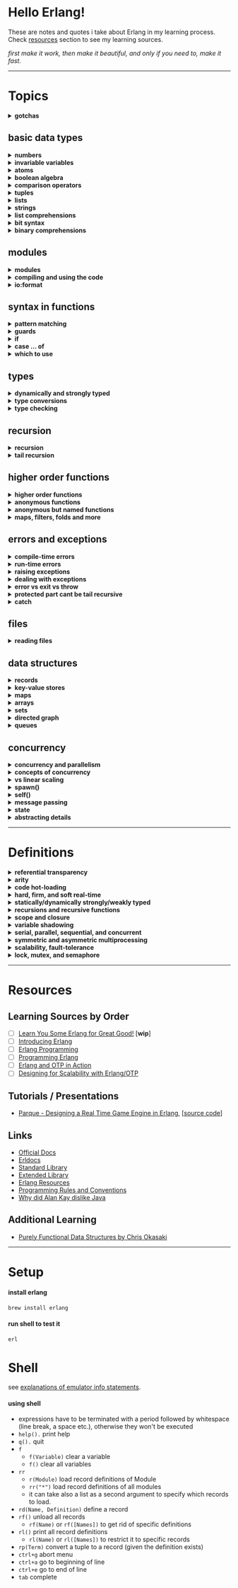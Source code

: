 # Hello Erlang!
These are notes and quotes i take about Erlang in my learning process.<br>
Check [resources](#resources) section to see my learning sources.

*first make it work, then make it beautiful, and only if you need to, make it fast.*

***

# Topics
<details>
  <summary><strong>gotchas</strong></summary><br>

- erlang has no such thing as a `null` value
- every function needs to return something
- erlang doesn't allow default arguments in functions
- erlang is built on the notion that a failure in one of the components should not affect the whole system
- every erlang term can be compared to any other
</details>

## basic data types
<details>
  <summary><strong>numbers</strong></summary><br>

both floating point numbers or integers are supported when dealing with arithmetic. Integers and floating values are pretty much the only types of data Erlang's mathematical operators will handle transparently for you. to have the integer-to-integer division, use `div`, and to have the modulo operator, use `rem`.

    5 / 2.
    -> 2.5

    5 div 2
    -> 2

to express integers in other bases than base 10, just enter the number as `Base#Value` (given `Base` is in the range `2..36`):

    2#101010.
    -> 42

    8#0677.
    -> 447

    16#AE.
    -> 174

</details>
<details>
  <summary><strong>invariable variables</strong></summary><br>

variable names must begin with a capital letter. you can assign a value to a variable exactly once. you can `pretend` to assign a value to a variable if it's the same value it already has.

    One = 1.
    Two = One + One.
    Two = 2.
    Two = 3.
    -> ** exception error: no match of right hand side value 3

the `=` operator has the role of comparing values and complaining if they're different. If they're the same, it returns the value.

    47 = 45 + 3.
    -> ** exception error: no match of right hand side value 48

if the left-hand side term is a variable and it is `unbound` (has no value associated to it), Erlang will automatically bind the right-hand side value to the variable on the left-hand side. The comparison will consequently succeed and the variable will keep the value in memory.

the `=` operator is the basis of the `pattern matching`

technically, variables can start with an underscore too, but by convention their use is restricted to values you do not care about, yet you felt it was necessary to document what it contains.
</details>
<details>
  <summary><strong>atoms</strong></summary><br>

atoms are literals, constants with their own name for value. an atom should be enclosed in single quotes (') if it does not begin with a lower-case letter or if it contains other characters than alphanumeric characters, underscore or @.

    atom.
    atoms_rule@erlang.
    'Atoms can be cheated!'.

an atom with single quotes is exactly the same as a similar atom without them

    atom = 'atom'.
    -> atom

an atom is referred to in an `atom table` which consumes memory. atom table is not garbage collected, and so atoms will accumulate until the system tips over, either from **memory usage** or because **1048577** atoms were declared. this means atoms should not be generated dynamically for whatever reason.

some atoms are reserved words: `after`, `and`, `andalso`, `band`, `begin`, `bnot`, `bor`, `bsl`, `bsr`, `bxor`, `case`, `catch`, `cond`, `div`, `end`, `fun`, `if`, `let`, `not`, `of`, `or`, `orelse`, `query`, `receive`, `rem`, `try`, `when`, `xor`

atoms can only be compared and nothing else
</details>
<details>
  <summary><strong>boolean algebra</strong></summary><br>

there is not much to say

    true and false.
    -> false

    false or true.
    -> true

    true xor false.
    -> true

    not false.
    -> true

    not (true and true).
    -> false

the boolean operators `and` and `or` will always evaluate arguments on both sides of the operator. If you want to have the short-circuit operators (which will only evaluate the right-side argument if it needs to), use `andalso` and `orelse`.

erlang has no such things as boolean `true` and `false`. **the terms true and false are atoms**, *but they are integrated well enough into the language you shouldn't have a problem with that as long as you don't expect false and true to mean anything but false and true.*
</details>
<details>
  <summary><strong>comparison operators</strong></summary><br>

- `=:=` exactly equal
- `=/=` exactly not equal
- `==` equal
- `/=` not equal
- `<` less than
- `>` greather than
- `>=` greater than or equal to
- `=<` less than or equal to

```
5 =:= 5.
-> true

1 =:= 0.
-> false

1 =/= 0.
-> true

5 =:= 5.0.
-> false

5 =:= true.
-> false

5 == 5.0.
-> true

5 /= 5.0.
-> false

1 < 2.
-> true

1 < 1.
-> false

1 >= 1.
-> true

1 =< 1.
-> true

5 + llama.
-> ** exception error: bad argument in an arithmetic expression
```

the correct ordering of each element in a comparison is the following: <br>
`number` **<** `atom` **<** `reference` **<** `fun` **<** `port` **<** `pid` **<** `tuple` **<** `map` **<** `list` **<** `bit string`

this is why you can compare anything with anything.
```
0 == false.
-> false

1 < false.
-> true
```
</details>
<details>
  <summary><strong>tuples</strong></summary><br>
A tuple is a way to organize data.

    Point = {3,5}.

    {X,Y} = Point.
    X.
    -> 3
    Y.
    -> 5

    {_,Y2} = Point.
    Y2.
    -> 5

`_` is the anonymous variable. this is exactly how it's meant to be used: to drop the value that would usually be placed there since we won't use it. The `_` variable is always seen as unbound and acts as a wildcard for pattern matching.

pattern matching to unpack tuples will only work if the number of elements (the tuple's length) is the same.

    {_,_} = {4,5,6}.
    -> ** exception error: no match of right hand side value {4,5,6}

tuples can also be useful when working with single values.

    PreciseTemperature = {celsius, 23.213}.
    {kelvin, T} = PreciseTemperature.
    -> ** exception error: no match of right hand side value {celsius,23.213}

a tuple which contains an atom with one element following it is called a `tagged tuple`.

    {point, {X,Y}}.

get `nth` element of a tuple

    element(2,{a,b,c}).
    -> b

you can do some arithmetic classifying operations on tuples such as sort, min, max, etc.

    lists:sort([{2, b}, {4, d}, {1, a}, {3, c}]).
    -> [{1,a},{2,b},{3,c},{4,d}]

    erlang:min({3, x}, {1, y}).
    -> {1, y}

    erlang:max({3, x}, {7, y}).
    -> {7, y}
</details>
<details>
  <summary><strong>lists</strong></summary><br>

lists can contain anything and you can mix more than one type of data in it.

    [1, 2, 3, {numbers,[4,5,6]}, 5.34, atom].

strings are lists and the notation is absolutely the exact same

    [97, 98, 99].
    -> "abc"

erlang will print lists of numbers as numbers only when at least one of them could not also represent a letter

    [97,98,99,4,5,6].
    -> [97,98,99,4,5,6]

    [233].
    -> "é"

there is no such thing as a real string in erlang

glue lists together

    [1,2,3] ++ [4,5].
    -> [1,2,3,4,5]

remove elements from a list

    [1,2,3,4,5] -- [1,2,3].
    -> [4,5]

    [2,4,2] -- [2,4].
    -> [2]

    [2,4,2] -- [2,4,2].
    -> []

    [2,3,4,5] -- [3,4].
    -> [2,5]

    [2,3,4,5] -- [3,5].
    -> [2,4]

both `++` and `--` are right-associative

    [1,2,3] -- [1,2] -- [3].
    -> [3]

    [1,2,3] -- [1,2] -- [2].
    -> [2,3]

get length

    length([1,2,3,4]).
    -> 4

get head

    hd([1,2,3,4]).
    -> 1

get tail

    tl([1,2,3,4]).
    -> [2,3,4]

or use pattern matching

    [Head|Tail] = [1,2,3,4].

    Head.
    -> 1

    Tail.
    -> [2,3,4]

    [First, Second | Rest] = [1,2,3,4,5].
    -> [1,2,3,4,5]
    First.
    -> 1
    Second.
    -> 2
    Rest.
    -> [3,4,5]

add head

    List = [2,3,4].
    NewList = [1|List].
    -> [1,2,3,4]

`|` is named the `cons operator` (constructor),  any list can be built with only cons and values

    [3 | [2 | [1 | []] ] ].
    -> [3,2,1]

note: using the form `[1 | 2]` gives what we call an `improper list`. improper lists will work when you pattern match in the `[Head|Tail]` manner, but will fail to be used with standard functions of erlang (even `length()`). this is because erlang expects `proper lists`. proper lists **end with an empty list** as their last cell. when declaring an item like `[2]`, the list is automatically formed in a proper manner. as such, `[1|[2]]` would work! improper lists, although syntactically valid, are of very limited use outside of user-defined data structures.

</details>
<details>
  <summary><strong>strings</strong></summary><br>

we know that strings are actually lists and there is no such thing as a real string in erlang. but we can create strings (lists) easily with double quote `"`. remember single quotes `'` are for atoms.

    String = "my string".

    is_list(String).
    -> true

but even there is no real strings, there are string operations on erlang;

    string:uppercase("hello").
    -> "HELLO"

    string:tokens("10 4 3 + 2 * -", " ").
    -> ["10","4","3","+","2","*","-"]

    string:to_float("1.3").
    -> {1.3,[]}

    list_to_integer("23").
    -> 23

    string:to_integer("23").
    -> {23,[]}

> **see [road.erl](./code/examples/road.erl) as example of string operations**

</details>
<details>
  <summary><strong>list comprehensions</strong></summary><br>

list comprehensions are ways to build or modify lists. it's based off the idea of set notation.

    [2*N || N <- [1,2,3,4]].
    -> [2,4,6,8]

    [X || X <- [1,2,3,4,5,6,7,8,9,10], X rem 2 =:= 0].
    -> [2,4,6,8,10]

the `arrow` acts exactly like the `=` operator, with the exception that **it doesn't throw exceptions**.

    RestaurantMenu = [{steak, 5.99}, {beer, 3.99}, {poutine, 3.50}, {kitten, 20.99}, {water, 0.00}].

    %prices of all the items costing between $3 and $10 with taxes 7%
    [{Item, Price*1.07} || {Item, Price} <- RestaurantMenu, Price >= 3, Price =< 10].

    -> [{steak,6.4}, {beer,4.3}, {poutine,3.7}]

recipe for list comprehensions in erlang is therefore; `NewList = [Expression || Pattern <- List, Condition1, Condition2, ... ConditionN]`. the part `Pattern <- List` is named a `generator expression`. you can have more than one.

    [X+Y || X <- [1,2], Y <- [2,3]].
    -> [3,4,4,5]

permutation example

    [{X,Y,Z} || X <- [1,2,3], Y <- [1,2,3], Z <- [1,2,3], X =/= Y, Y =/= Z, X =/= Z].
    -> [{1,2,3}, {1,3,2}, {2,1,3}, {2,3,1}, {3,1,2}, {3,2,1}]

more generic recipe would be; `NewList = [Expression || GeneratorExp1, GeneratorExp2, ..., GeneratorExpN, Condition1, Condition2, ... ConditionM]`

expressions coupled with pattern matching also act as a filter:

    Weather = [{toronto, rain}, {montreal, storms}, {london, fog},{paris, sun}, {boston, fog}, {vancouver, snow}].

    FoggyPlaces = [X || {X, fog} <- Weather].

    -> [london,boston]
</details>
<details>
  <summary><strong>bit syntax</strong></summary><br>

bit syntax encloses binary data between `<<` and `>>`, splits it in readable segments, and each segment is separated by a comma. a segment is a sequence of bits of a binary (not necessarily on a byte boundary, although this is the default behaviour)

    Color = 16#F09A29.
    -> 15768105

    Pixel = <<Color:24>>.
    -> <<240,154,41>>

this basically says **put the binary values of `#F09A29` on `24 bits` of space (red on 8 bits, green on 8 bits and blue also on 8 bits) in the variable Pixel.**

    Pixels = <<213,45,132,64,76,32,76,0,0,234,32,15>>.

    % tell erlang that each variable on the left side will hold 24 bits of data
    <<Pix1:24, Pix2:24, Pix3:24, Pix4:24>> = Pixels.

    % then take the first pixel and unpack it further into single color values
    <<R:8, G:8, B:8>> = <<Pix1:24>>.
    -> <<213,45,132>>

    % take only the first color from the start
    <<R:8, Rest/binary>> = Pixels.
    R.
    -> 213

more than one way to describe a binary segment is accepted. those are all valid:

- `Value`
- `Value:Size`
- `Value/TypeSpecifierList`
- `Value:Size/TypeSpecifierList`

`Size` is going to represent bits or bytes (depending on `Type` and `Unit` below), and `TypeSpecifierList` represents one or more of the following:

- **Type**
  - possible values: `integer` | `float` | `binary` | `bytes` | `bitstring` | `bits` | `utf8` | `utf16` | `utf32`
  - represents the kind of binary data used
  - `bytes` is shorthand for `binary` and `bits` is shorthand for `bitstring`
  - default: `integer`
- **Signedness**
  - possible values: `signed` | `unsigned`
  - default: `unsigned`
- **Endianness**
  - possible values: `big` | `little` | `native`
  - only matters when the Type is either `integer`, `utf16`, `utf32`, or `float`
  - this has to do with **how the system reads binary data**. as an example, the BMP image header format holds the size of its file as an integer stored on `4 bytes`. for a file that has a size of `72` bytes, a `little-endian` system would represent this as `<<72,0,0,0>>` and a `big-endian` one as `<<0,0,0,72>>`. one will be read as `72` while the other will be read as `1207959552`, so make sure you use the right endianness. there is also the option to use `native`, which will choose at run-time if the CPU uses little-endianness or big-endianness natively.
  - default: `big`
- **Unit**
  - written `unit:Integer`
  - the size of each segment, in bits
  - allowed range is `1..256`
  - default is 1 for `integers`, `floats` and `bitstrings` (`bits`)
  - default is 8 for `binary` (`bytes`)
  - `utf8`, `utf16` and `utf32` types require no unit to be defined
  - the multiplication of `Size` by `Unit` is equal to the number of bits the segment will take and must be evenly divisible by `8`. the unit size is usually used to ensure byte-alignment.

`TypeSpecifierList` is built by separating attributes by a `-`

    <<X1/unsigned>> = <<-44>>.
    X1.
    -> 212

    <<X2/signed>> = <<-44>>.
    X2.
    -> -44

    <<X2/integer-signed-little>> = <<-44>>.
    X2.
    -> -44

    <<N:8/unit:1>> = <<72>>.
    N.
    -> 72

    <<N/integer>> = <<72>>.
    N.
    -> 72

    <<Y:4/little-unit:8>> = <<72,0,0,0>>.
    Y.
    -> 72

binary operations:

- `bsl` bit shift left
- `bsr` bit shift right
- `band` and
- `bor` or
- `bxor` xor
- `bnot` not

operators could be used as infix operators

    2#00100 = 2#00010 bsl 1.
    2#00001 = 2#00010 bsr 1.
    2#10101 = 2#10001 bor 2#00101.

parsing TCP segments example:

    <<SourcePort:16, DestinationPort:16, AckNumber:32,
    DataOffset:4, _Reserved:4, Flags:8, WindowSize:16,
    CheckSum: 16, UrgentPointer:16, Payload/binary>> = SomeBinary.

**bit strings:** more efficient in terms of space, because normal lists are linked lists while bit strings are more like C arrays. downside of binary strings compared to lists is a loss in simplicity when it comes to pattern matching and manipulation. people tend to use binary strings when storing text that won't be manipulated too much or when space efficiency is a real issue. dont use strings instead of atoms, or atoms instead of strings. strings can be manipulated (splitting, regular expressions, etc) while atoms can only be compared and nothing else.

    Bitstring = <<"this is a bit string!">>.
    Bitstring.
    -> <<"this is a bit string!">>
</details>
<details>
  <summary><strong>binary comprehensions</strong></summary><br>

binary comprehensions are to bit syntax what list comprehensions are to lists: a way to make code short and concise

    [X || <<X>> <= <<1,2,3,4,5>>, X rem 2 == 0].

only change in syntax from regular list comprehensions is the `<-` which became `<=` and using `binaries` `<<>>` instead of `lists` `[]`

    Pixels = <<213,45,132,64,76,32,76,0,0,234,32,15>>.
    RGB = [{R,G,B} || <<R:8,G:8,B:8>> <= Pixels].
    RGB.
    -> [{213,45,132},{64,76,32},{76,0,0},{234,32,15}]

changing `<-` to `<=` let us use a binary stream as a generator

binary comprehension syntax to change non-binary data to binary data;

    << <<R:8, G:8, B:8>> ||  {R,G,B} <- RGB >>.

it is possible to have a binary comprehension with a binary generator

    << <<(X+1)/integer>> || <<X>> <= <<3,7,5,4,7>> >>.
</details>

## modules
<details>
  <summary><strong>modules</strong></summary><br>

- modules are a bunch of `functions` regrouped in a single file, under a single name.
- all functions in erlang must be defined in modules.
- modules need to be called in form of `Module:Function(Arguments)`
- you can declare two kinds of things in a module: `functions` and `attributes`

check [hello.erl](./code/hello.erl) for first module example

## attributes

all module attributes follow the form `-Name(Attribute).` <br>
attributes are metadata describing the module itself such as its name, the functions that should be visible to the outside world, the author of the code, and so on.

`-module(Name)` <br>
necessary for your module to be compilable: name of the current module. this is the name you'll use to call functions from other modules. `Name` is an `atom`.

`-export([Function1/Arity, Function2/Arity, ..., FunctionN/Arity]).` <br>
defines what functions of a module can be called by the outside world.

`-import(Module, [Function1/Arity, ..., FunctionN/Arity]).` <br>
erlang programmers are often discouraged from using this attribute. leaving the module name in is considered good practice.

`-vsn(VersionNumber).` <br>
unique value differentiating each version of your code. this will be generated automatically if you dont specify. see the compiling topic.

`-author("Sterling Archer").` <br>
author info

- **the arity of a function is an integer representing how many arguments can be passed to the function.**
- different functions defined within a module can share the same name if and only if they have a different arity.
- the functions `add(X,Y)` and `add(X,Y,Z)` would thus be considered different and written in the form `add/2` and `add/3` respectively.

## functions

a function follows the form `Name(Args) -> Body.`<br>
- `Name` has to be an `atom` and `Body` can be **one or more** erlang `expressions` separated by commas.
- the function is ended with a period.
- last logical expression of a function to be executed will have its value returned to the caller
- functions and expressions **must always return something**, if they wont, they will crash

## macros

a macro is defined as a module attribute of the form:`-define(MACRO, some_value).` <br>
and is used as `?MACRO` inside any function defined in the module.

a function macro example

    % define
    -define(sub(X,Y), X-Y).

    % usage
    ?sub(23,47).

`?MODULE` is a macro returning the current module's name.

## comments
comments are single-line only and begin with a `%` sign (using `%%` is purely a question of style.)

## module design
- avoid circular dependencies!
- it is usually considered a good practice to regroup functions that have similar roles close together

</details>
<details>
  <summary><strong>compiling and using the code</strong></summary><br>

erlang code is compiled to `bytecode` in order to be used by the `virtual machine`.
- from command line: `erlc flags file.erl`
- from shell or in module `compile:file(FileName)`
- from shell `c(FileName)`
  - c("code/function_syntax/pattern").

## using without compiling the code

[`escript`](http://erlang.org/doc/man/escript.html) provides support for running short Erlang programs without having to compile them first, and an easy way to retrieve the command-line arguments.

## compiling from command line

    $ erlc code/examples/road.erl
    -> code/examples/road.erl:2: Warning: export_all flag enabled - all functions will be exported

    $ erl -noshell -run road main code/examples/road.txt
    -> [{b,10},{x,30},{a,5},{x,20},{b,2},{b,8}]

## compiling code from shell

`erl`

    cd("/path/to/where/you/saved/the-module/").
    -> ok

    c(hello).
    -> {ok,hello}

    % or

    compile:file(hello).
    -> {ok,hello}

    % compiling with some flags, see below for flags

    c(hello, [debug_info, export_all]).
    -> {ok,hello}

    % or

    compile:file(hello, [debug_info, export_all]).
    -> {ok,hello}

### usage in shell after compiling from shell

after code is compiled, a `hello.beam` file will be added next to `hello.erl` in your directory. this is the compiled module.
`.beam` stands for `Bogdan/Björn's Erlang Abstract Machine`, which is the VM itself.

let's try our module:

    hello:add(7,2).
    -> 9

    hello:hello().
    -> Hello, world!
    -> ok % io:format/1 returns 'ok' to denote a normal condition, the absence of errors.

    hello:greet_and_add_two(7).
    -> Hello, world!
    -> 9

    hello:print_macroex().
    -> 7

## compilation flags
the most common flags are:

`-debug_info`<br>
erlang tools such as debuggers, code coverage and static analysis tools will use the debug information of a module in order to do their work.

`-{outdir,Dir}`<br>
by default, the erlang compiler will create the `beam` files in the current directory. this will let you choose where to put the compiled file.

`-export_all`<br>
will ignore the `-export` module attribute and will instead export all functions defined. useful for testing.

`-{d,Macro}` or `{d,Macro,Value}`
defines a macro to be used in the module, where `Macro` is an atom. more frequently used when dealing with `unit-testing`, ensuring that a module will only have its testing functions created and exported when they are explicitly wanted. by default, `Value` is `true` if it's not defined as the third element of the tuple.

[list of all of them](http://erlang.org/doc/man/compile.html)

compilation flags can be defined from within a module;

    -compile([debug_info, export_all]).

## compiling to native code

native code compiling is not available for every platform and OS, but on those that support it, it can make your programs go faster (about 20% faster, based on anecdotal evidence). to compile to native code, you need to use the `hipe` module and call it the following way: `hipe:c(Module,OptionsList).` you could also use `c(Module,[native]).` when in the shell to achieve similar results. Note that the `.beam` file generated will contain both native and non-native code, and the native part will not be portable across platforms.

## accesing metadata of a module
compiler will pick up most module attributes and store them (along with other information) in a `module_info/0` function.

    hello:module_info().
    -> [{module,hello},
        {exports,[
          {hello,0},
          {add,2},
          {greet_and_add_two,1},
          {print_macroex,0},
          {module_info,0},
          {module_info,1}]},
        {attributes,[
          {vsn,[77148074631179461122195354627063078466]},
          {author,"Sterling Archer"}]},
        {compile,[
          {version,"7.5.4"},
          {options,[debug_info,export_all]},
          {source,"/Users/ramesaliyev/Projects/Personal/hello-erlang/code/hello.erl"}]},
        {native,false},
        {md5,<<58,10,45,191,213,113,184,164,243,212,168,133,38,26,222,66>>}
      ]

`module_info/1` will let you grab one specific piece of information.

    hello:module_info(md5).
    -> <<58,10,45,191,213,113,184,164,243,212,168,133,38,26,222,66>>

`vsn` is an automatically generated `unique value differentiating` each version of your code, excluding comments. it is used in `code hot-loading` (upgrading an application while it runs, without stopping it) and by some tools related to release handling. You can also specify a vsn value yourself if you want: just add `-vsn(VersionNumber)` to your module.

an [example usage of module attributes  in a testing script](https://learnyousomeerlang.com/static/erlang/tester.erl) to annotate functions for which unit tests could be better; the script looks up module attributes, finds the annotated functions and shows a warning about them.
</details>
<details>
  <summary><strong>io:format</strong></summary><br>
- `io:format`'s formatting is done with the help of tokens being replaced in a string
- the character used to denote a token is the tilde (`~`)
- some tokens are built-in such as `~n`, which will be changed to a `line-break`
- `~s` accepts strings and bitstrings as arguments
- `~p` will print an erlang term with indentation etc in a nice way

    io:format("~s!~n",["Hello"]).
    -> "Hello!\n"
    -> ok

    io:format("~p~n",[<<"Hello">>]).
    -> <<"Hello">>
    -> ok

    io:format("~~~n").
    -> ~
    -> ok

    io:format("~f~n", [4.0]).
    -> 4.000000
    -> ok

    io:format("~30f~n", [4.0]).
    ->                      4.000000
    -> ok

[more about io:format](http://erlang.org/doc/man/io.html#format-3)
</details>

## syntax in functions
<details>
  <summary><strong>pattern matching</strong></summary><br>

  pattern matching cannot express things like a range of value or certain types of data. we're gonna use guards for that. pattern matching good for specifying really precise values or abstract values.

  when pattern matching, the code we had written didn't have to know what it would be matched against. The tuple `{X,Y}` could be matched with `{atom, 123}` as well as `{"A string", <<"binary stuff!">>}, {2.0, ["strings","and",atoms]}` or really anything at all.

> **see [pattern.erl](./code/function_syntax/pattern.erl)**

    pattern:greet(male, "Sterling").
    -> Hello, Mr. Sterling!
    -> ok

    pattern:greet(female, "Lana").
    -> Hello, Mrs. Lana!
    -> ok

    pattern:greet(unknown, "Ray").
    -> Hello, Ray!
    -> ok

each of these function declarations is called a `function clause`. function clauses must be separated by semicolons (`;`) and together form a `function declaration`. a function declaration counts as one larger statement, and it's why the final function clause ends with a period.

`head/1`, `second/1`;

    -> pattern:head([1,2,3,4]).
    -> 1

    -> pattern:second([1,2,3,4]).
    -> 2

`same/2`

    pattern:same(1,1).
    -> true

    pattern:same(1,4).
    -> false

    pattern:same(cat,dog).
    -> false

    pattern:same(cat,cat).
    -> true

when you call `same(a,a)` is that the first `X` is seen as **unbound**: it automatically takes the value `a`. then when Erlang goes over to the `second argument`, it sees `X` is **already bound**. it then compares it to the `a` passed as the second argument and looks to see if it matches. **the pattern matching succeeds and the function returns true**. if the two values aren't the same, this will fail and go to the second function clause, which doesn't care about its arguments and will instead return **false**.

`valid_time/1`

it is possible to use the `=` operator in the function head, allowing us to match both the content inside a tuple (`{Y,M,D}`) and the tuple as a whole (`Date`)

    pattern:valid_time({{2011,09,06}, {09,04,43}}).
    -> The Date tuple ({2011,9,6}) says today is: 2011/9/6,
    -> The time tuple ({9,4,43}) indicates: 9:4:43.
    -> ok

    pattern:valid_time({{2011,09,06},{09,04}}).
    -> Stop feeding me wrong data!
    -> ok

there is a problem though! this function could take anything for values, even text or atoms, as long as the tuples are of the form `{{A,B,C}, {D,E,F}}`. this denotes **one of the limits of pattern matching: it can either specify really precise values** such as a known number of atom, **or abstract values** such as the head|tail of a list, a tuple of N elements, or anything (`_` and unbound variables), etc. **to solve this problem, we use guards.**

## bound and unbound variables

**unbound** variables are variables without any values attached to them. binding a variable is simply attaching a value to an unbound variable. in the case of erlang, **when you want to assign a value to a variable that is already bound, an error occurs unless the new value is the same as the old one**.
</details>
<details>
  <summary><strong>guards</strong></summary><br>

guards are additional clauses that can go in a function's head to make pattern matching more expressive. can express a range of value or certain types of data.

> **see [guards.erl](./code/function_syntax/guards.erl)**

    guards:old_enough(15).
    -> false

    guards:old_enough(17).
    -> true

    guards:right_age(17).
    -> true

    guards:right_age(106).
    -> false

    guards:wrong_age(17).
    -> false

    guards:wrong_age(106).
    -> true

basic rule for guard expression is they must **return `true`** to succeed. will fail if it **`returns false`** or if it **`throws an exception`**.

in guards, the comma (`,`) acts in a similar manner to the operator `andalso` and the semicolon (`;`) acts a bit like `orelse`. but they're not exactly the same. The comma and semicolon pair will catch exceptions as they happen while the `andalso` and `orelse` won't. what this means is that if there is an error thrown in the first part of the guard `X >= N; N >= 0`, the second part can still be evaluated and the guard might succeed; if an error was thrown in the first part of `X >= N orelse N >= 0`, the second part will also be skipped and the whole guard will fail. if the first guard fails, it then tries the
second, and then the next one, until either one guard succeeds or they all fail.

only `andalso` and `orelse` can be nested inside guards. this means `(A orelse B) andalso C` is a valid guard, while `(A; B), C` is not. given their different use, the best strategy is often to mix them as necessary.

    guards:is_okay(true, false, false).
    -> false

    guards:is_okay(false, false, true).
    -> false

    guards:is_okay(false, true, true).
    -> true

math operations and functions about data types, such as `is_integer/1`, `is_atom/1`, etc. can be used inside guard expressions.

    guards:is_square(3, 9).
    -> true

    guards:is_square(3, 93).
    -> false

    guards:is_between(17, 9, 31).
    -> true

    guards:is_between("Hello", 9, 31).
    -> false

**list of available functions;**

type checking functions: `is_atom/1`, `is_binary/1`, `is_bitstring/1`, `is_boolean/1`, `is_builtin/3`, `is_float/1`, `is_function/1`, `is_function/2`, `is_integer/1`, `is_list/1`, `is_map/1`, `is_number/1`, `is_pid/1`, `is_port/1`, `is_record/2`, `is_record/3`, `is_reference/1`, `is_tuple/1`

other allowed functions: `abs(Number)`, `bit_size(Bitstring)`, `byte_size(Bitstring)`, `element(N`, `Tuple)`, `float(Term)`, `hd(List)`, `length(List)`, `node()`, `node(Pid|Ref|Port)`, `round(Number)`, `self()`, `size(Tuple|Bitstring)`, `tl(List)`, `trunc(Number)`, `tuple_size(Tuple)`

but guard expressions **will not accept user-defined functions** because of side effects. erlang is not a purely functional programming language (like `Haskell` is) because it relies on side effects a lot: you can do I/O, send messages between actors or throw errors as you want and when you want. there is no trivial way to determine if a function you would use in a guard would or wouldn't print text or catch important errors every time it is tested over many function clauses. so instead, erlang just doesn't trust you.

when erlang can't find a way to have a guard succeed, it will crash: it **cannot not return something.**
</details>
<details>
  <summary><strong>if</strong></summary><br>

`if`s act like guards and share guards' syntax, but outside of a function clause's head. the if clauses are called `Guard Patterns`.

> **see [ifs.erl](./code/function_syntax/ifs.erl)**

when erlang can't find a way to have a guard succeed, it will crash: it **cannot not return something.** because of that we need to add a catch-all branch that will always succeed no matter what. in most languages, this would be called an `else`. in Erlang, we use `true`

    ifs:is_two(1).
    -> no

    ifs:is_two(2).
    -> yes

    ifs:print_me(male, 30, "Sterling").
    -> Hello Sterling! You are a boy! You are NOT a teenager!ok

    ifs:print_me(female, 17, "Lana").
    -> Hello Lana! You are a girl! You are a teenager!ok

    ifs:animal_says(dog).
    -> {dog,"says bark!"}

    ifs:animal_says(beef).
    -> {beef,"says mooo!"}

    ifs:animal_says(zombie).
    -> {zombie,"says idunnowhattosay!"}

    ifs:animal_says("zombie").
    -> {"zombie","says idunnowhattosay!"}
</details>
<details>
  <summary><strong>case ... of</strong></summary><br>

if the `if` expression is like a `guard`, a `case ... of` expression is like the whole function head: you can have the complex pattern matching you can use with each argument, and you can have guards on top of it!

> **see [cases.erl](./code/function_syntax/cases.erl)**

    cases:insert(archer, []).
    -> [archer]

    cases:insert(bender, [archer]).
    -> [bender, archer]

    cases:insert(bender, [archer, bender]).
    -> [archer, bender]

</details>
<details>
  <summary><strong>which to use</strong></summary><br>

even the writer of the book not sure what to say about `function heads` vs `case ... ofs`. and the community is not agreed either.

`if` was added to the language as a short way to have guards without needing to write the whole pattern matching part when it wasn't needed.

all of this is more about personal preferences and what you may encounter more often. there is no good solid answer.
</details>

## types
<details>
  <summary><strong>dynamically and strongly typed</strong></summary><br>

**erlang is dynamically typed**: every error is caught at **runtime** and the compiler won't always yell at you when compiling modules where things may result in failure.

**erlang is also strongly typed**: it wont do implicit type conversions between terms.
</details>
<details>
  <summary><strong>type conversions</strong></summary><br>

each of casting functions take the form `<type>_to_<type>` and are implemented in the `erlang` module.

    erlang:list_to_integer("54").
    -> 54

    erlang:integer_to_list(54).
    -> "54"

    erlang:list_to_float("54.32").
    -> 54.32

    erlang:atom_to_list(true).
    -> "true"

    erlang:list_to_atom("true").
    -> true

    erlang:list_to_bitstring("hi there").
    -> <<"hi there">>

    erlang:bitstring_to_list(<<"hi there">>).
    -> "hi there"

whole list:

`atom_to_binary/2`, `atom_to_list/1`, `binary_to_atom/2`, `binary_to_existing_atom/2`, `binary_to_list/1`, `bitstring_to_list/1`, `binary_to_term/1`, `binary_to_term/2`, `float_to_list/1`, `fun_to_list/1`, `integer_to_list/1`, `integer_to_list/2`, `iolist_to_binary/1`, `iolist_to_atom/1`, `list_to_atom/1`, `list_to_binary/1`, `list_to_bitstring/1`, `list_to_existing_atom/1`, `list_to_float/1`, `list_to_integer/2`, `list_to_pid/1`, `list_to_tuple/1`, `pid_to_list/1`, `port_to_list/1`, `ref_to_list/1`, `term_to_binary/1`, `term_to_binary/2` and `tuple_to_list/1`
</details>
<details>
  <summary><strong>type checking</strong></summary><br>

`is_atom/1`, `is_binary/1`, `is_bitstring/1`, `is_boolean/1`, `is_builtin/3`, `is_float/1`, `is_function/1`, `is_function/2`, `is_integer/1`, `is_list/1`, `is_map/1`, `is_number/1`, `is_pid/1`, `is_port/1`, `is_record/2`, `is_record/3`, `is_reference/1`, `is_tuple/1`
</details>

## recursion
<details>
  <summary><strong>recursion</strong></summary><br>

> **see [recursive.erl](./code/recursion/recursive.erl)**

    recursive:fac(3).
    -> 6

    recursive:len([]).
    -> 0

    recursive:len([1,2,3]).
    -> 3

    recursive:duplicate(3, x).
    -> [x,x,x]

    recursive:reverse([1,2,3]).
    -> [3,2,1]

    recursive:sublist([a,b,c,d], 2).
    -> [a,b]

    recursive:zip([a,b,c], [1,2,3]).
    -> [{a,1},{b,2},{c,3}]

    recursive:zip([a,b,c,d], [1,2,3]).
    -> ** exception error: no function clause matching

    recursive:lenient_zip([a,b,c,d], [1,2,3]).
    -> [{a,1},{b,2},{c,3}]

> for more advanced examples also see
> - [quicksort.erl](./code/examples/quicksort.erl)
> - [tree.erl](./code/examples/tree.erl)

</details>
<details>
  <summary><strong>tail recursion</strong></summary><br>

> **see [recursive.erl](./code/recursion/recursive.erl)**

tail recursion is a way to transform the linear process (it grows as much as there are call stacks) to an iterative one (there is not really any growth). to have a function call being tail recursive, it needs to be *alone*.

check *tail_* prefixed functions to see how.

tail recursion as seen here is not making the memory grow because when the virtual machine sees a function calling itself in a tail position (the last expression to be evaluated in a function), it eliminates the current stack frame. This is called `tail-call optimisation` (`TCO`) and it is a special case of a more general optimisation named `Last Call Optimisation` (`LCO`).

`LCO` is done whenever the last expression to be evaluated in a function body is another function call. when that happens, as with `TCO`, the Erlang VM avoids storing the stack frame. as such tail recursion is also possible between multiple functions. As an example, the chain of functions `a() -> b(). b() -> c(). c() -> a().` will effectively create an infinite loop that won't go out of memory as `LCO` avoids overflowing the stack. this principle, combined with our use of accumulators is what makes tail recursion useful.

the areas which tail recursion is become more important are in functions that are supposed to loop infinitely, like main loops.

    recursive:tail_fac(3).
    -> 6

    recursive:tail_len([1,2,3,4]).
    -> 4

    recursive:tail_duplicate(3, x).
    -> [x,x,x]

    recursive:tail_reverse([a,b,c]).
    -> [c,b,a]

    recursive:tail_sublist([a,b,c,d], 2).
    -> [a,b]

    recursive:tail_zip([a,b,c], [1,2,3]).
    -> [{a,1},{b,2},{c,3}]

    recursive:tail_lenient_zip([a,b,c,d], [1,2,3]).
    -> [{a,1},{b,2},{c,3}]

most of the times, as a last step, (before returning them), we will reverse our lists because they were built in a tail-recursive manner. examples in recursive.erl doesnt follow this pratic. see advanced examples.

</details>

## higher order functions
<details>
  <summary><strong>higher order functions</strong></summary><br>

function that can accept other functions transported around is named a higher order function.

> **see [hof.erl](./code/higher_order_fns/hof.erl)**

    hof:add(fun hof:one/0, fun hof:two/0).

`fun Module:Function/Arity` tells the VM to use that specific function, and then bind it to a variable.

if function names are written without a parameter list then those names are interpreted as atoms, and atoms can not be functions, so the call fails.

    hof:map(fun hof:incr/1, [1,2,3,4,5]).
    -> [2,3,4,5,6]

    hof:map(fun hof:decr/1, [1,2,3,4,5]).
    -> [0,1,2,3,4]

</details>
<details>
  <summary><strong>anonymous functions</strong></summary><br>

anonymous functions, or `fun`s, letting you declare a special kind of function inline, without naming it. they can do pretty much everything normal functions can do, except calling themselves recursively.

    fun(Args1) ->
      Expression1, Exp2, ..., ExpN;
    (Args2) ->
      Expression1, Exp2, ..., ExpN;
    (Args3) ->
      Expression1, Exp2, ..., ExpN
    end

example

    Fn = fun() -> a end.
    -> #Fun<erl_eval.21.126501267>
    Fn().
    -> a

> **see [hof.erl](./code/higher_order_fns/hof.erl)**

    hof:map(fun(N) -> N*5 end, [1,2,3,4,5]).
    -> [5,10,15,20,25]

## closures

    PrepareAlarm =
      fun(Room) -> io:format("Alarm set in ~s.~n",[Room]),
        fun() -> io:format("Alarm tripped in ~s! Call Batman!~n",[Room]) end
      end.

    -> #Fun<erl_eval.20.67289768>

    AlarmReady = PrepareAlarm("bathroom").
    -> Alarm set in bathroom.
    -> #Fun<erl_eval.6.13229925>

    AlarmReady().
    -> Alarm tripped in bathroom! Call Batman!
    -> ok

> **see [anonymous.erl](./code/higher_order_fns/anonymous.erl)**

    anonymous:b(anonymous:a()).
    -> "a/0's password is pony"

    Base = 2.
    PowerOfBase = fun(X) -> math:pow(Base,X) end.
    hof:map(PowerOfBase, [1,2,3,4,5]).
    -> [2.0, 4.0, 8.0, 16.0, 32.0]

</details>
<details>
  <summary><strong>anonymous but named functions</strong></summary><br>

the language supports using anonymous functions with an internal name. the trick is that the name is visible only within the function's scope, not outside of it. main advantage of this is that it makes it possible to define anonymous recursive functions.

    PrepareAlarm = fun(Room) ->
      io:format("Alarm set in ~s.~n",[Room]),
      fun Loop() ->
        io:format("Alarm tripped in ~s! Call Batman!~n",[Room]),
        timer:sleep(500),
        Loop()
      end
    end.
    -> #Fun<erl_eval.7.126501267>

    AlarmReady = PrepareAlarm("bathroom").
    -> Alarm set in bathroom.
    -> #Fun<erl_eval.45.126501267>

    AlarmReady().
    -> Alarm tripped in bathroom! Call Batman!
    -> Alarm tripped in bathroom! Call Batman!
    -> Alarm tripped in bathroom! Call Batman!
    -> ...

</details>
<details>
  <summary><strong>maps, filters, folds and more</strong></summary><br>

> **see [fold.erl](./code/higher_order_fns/fold.erl)**

    % MAP

    fold:map(fun(N) -> N/2 end, [2,4,6,8,10]).
    -> [1.0,2.0,3.0,4.0,5.0]

    % FILTER

    fold:even([1,2,3,4,5]).
    -> [2,4]

    fold:old_men([{male, 80}, {male, 30}, {female, 65}, {male, 70}]).
    -> [{male,80},{male,70}]

    Numbers = lists:seq(1,10).
    -> [1,2,3,4,5,6,7,8,9,10]
    fold:filter(fun(X) -> X rem 2 == 0 end, Numbers).
    -> [2,4,6,8,10]

    People = [{male,45},{female,67},{male,66},{female,12},{unknown,174},{male,74}].
    fold:filter(fun({Gender,Age}) -> Gender == male andalso Age > 60 end, People).
    -> [{male,66},{male,74}]

    % FOLD

    fold:max([5,6,3,1,9,2]).
    -> 9

    fold:min([5,6,3,1,9,2]).
    -> 1

    fold:sum([1,2,3,4,5]).
    -> 15

    % any function you can think of that reduces lists
    % to 1 element can be expressed as a fold

    NList = [1,7,3,5,9,0,2,3,-5].
    [H|T] = NList.

    % max
    fold:fold(fun(A,B) when A > B -> A; (_,B) -> B end, H, T).
    -> 9

    % min
    fold:fold(fun(A,B) when A < B -> A; (_,B) -> B end, H, T).
    -> -5

    % sum
    fold:fold(fun(A,B) -> A + B end, 0, NList).
    -> 25

additionally you can represent an accumulator as a single element (or a single variable), and an accumulator can be a list. therefore, we can use a fold to build a list. this means **fold is universal in the sense that you can implement pretty much any other recursive function on lists with a fold, even map and filter**:

    % fold
    fold(_, Start, []) -> Start;
    fold(F, Start, [H|T]) -> fold(F, F(H,Start), T).

    % reverse
    freverse(L) -> fold(fun(X,Acc) -> [X|Acc] end, [], L).

    % map
    fmap(F,L) -> freverse(fold(fun(X,Acc) -> [F(X)|Acc] end, [], L)).

    % filter
    ffilter(Pred, L) ->
      F = fun(X,Acc) ->
        case Pred(X) of
          true  -> [X|Acc];
          false -> Acc
        end
      end,
      freverse(fold(F, [], L)).

    % examples
    fold:freverse([1,2,3]).
    -> [3,2,1]

    fold:fmap(fun (A) -> A * 10 end, [1,2,3]).
    -> [10,20,30]

    fold:ffilter(fun (A) -> A > 17 end, [1,4,7,13,54,133]).
    -> [54,33]

`map`, `filter`s and `fold`s are only one of many abstractions over lists provided by the erlang standard library (see `lists:map/2`, `lists:filter/2`, `lists:foldl/3` and `lists:foldr/3`).

check lists documentations, [official](http://erlang.org/doc/man/lists.html) or [erldocs](https://erldocs.com/maint/stdlib/lists.html), to see all list functions.

</details>

## errors and exceptions
<details>
  <summary><strong>compile-time errors</strong></summary><br>

compile-time errors are often syntactic mistakes. here's a list of some of the common compile-time error messages and potential resolutions in case you encounter them:

**`module.beam: Module name 'madule' does not match file name 'module'`**<br>
the module name you've entered in the -module attribute doesn't match the filename

**`./module.erl:2: Warning: function some_function/0 is unused`**<br>
you have not exported a function, or the place where it's used has the wrong name or arity. it's also possible that you've written a function that is no longer needed.

**`./module.erl:2: function some_function/1 undefined`**<br>
the function does not exist. You've written the wrong name or arity either in the -export attribute or when declaring the function. this error is also output when the given function could not be compiled, usually because of a syntax error like forgetting to end a function with a period.

**`./module.erl:5: syntax error before: 'SomeCharacterOrWord'`**<br>
this happens for a variety of reason, namely unclosed parentheses, tuples or wrong expression termination (like closing the last branch of a case with a comma). other reasons might include the use of a reserved atom in your code or unicode characters getting weirdly converted between different encodings.

**`./module.erl:5: syntax error before:`**<br>
this usually comes up when your line termination is not correct. This is a specific case of the previous error, so just keep an eye out.

**`./module.erl:5: Warning: this expression will fail with a 'badarith' exception`**<br>
erlang is all about dynamic typing, but remember that the types are strong. In this case, the compiler is smart enough to find that one of your arithmetic expressions will fail (say, `llama + 5`). it won't find type errors much more complex than that, though.

**`./module.erl:5: Warning: variable 'Var' is unused`**<br>
you declared a variable and never use it afterwards. this might be a bug with your code, so double-check what you have written. otherwise, you might want to switch the variable name to `_` or just prefix it with an underscore (something like `_Var`) if you feel the name helps make the code readable.

**`./module.erl:5: Warning: a term is constructed, but never used`**<br>
in one of your functions, you're doing something such as building a list, declaring a tuple or an anonymous function without ever binding it to a variable or returning it. this warning tells you you're doing something useless or that you have made some mistake.

**`./module.erl:5: head mismatch`**<br>
it's possible your function has more than one head, and each of them has a different arity. don't forget that different arity means different functions, and you can't interleave function declarations that way. this error is also raised when you insert a function definition between the head clauses of another function.

**`./module.erl:5: Warning: this clause cannot match because a previous clause at line 4 always matches`**<br>
a function defined in the module has a specific clause defined after a catch-all one. as such, the compiler can warn you that you'll never even need to go to the other branch.

**`./module.erl:9: variable 'A' unsafe in 'case' (line 5)`**<br>
you're using a variable declared within one of the branches of a `case ... of` outside of it. this is considered `unsafe`. if you want to use such variables, you'd be better of doing `MyVar = case ... of...`
</details>
<details>
  <summary><strong>run-time errors</strong></summary><br>

list of common run-time errors with an explanation and example code that could generate them.

**`function_clause`**<br>
all the guard clauses of a function failed, or none of the function clauses' patterns matched.

    lists:sort([3,2,1]).
    -> [1,2,3]

    lists:sort(fffffff).
    -> ** exception error: no function clause matching lists:sort(fffffff)

**`case_clause`**<br>
looks like someone has forgotten a specific pattern in their case, sent in the wrong kind of data, or needed a catch-all clause!

    case "Unexpected Value" of
       expected_value -> ok;
       other_expected_value -> 'also ok'
    end.
    -> ** exception error: no case clause matching "Unexpected Value"

**`if_clause`**<br>
this is pretty similar to `case_clause` errors: it can not find a branch that evaluates to `true`. ensuring you consider all cases or add the `catch-all true` clause might be what you need.

    if 2 > 4 -> ok;
      0 > 1 -> ok
    end.
    -> ** exception error: no true branch found when evaluating an if expression

**`badmatch`**<br>
badmatch errors happen whenever pattern matching fails. this most likely means you're trying to do impossible pattern matches, trying to bind a variable for the second time, or just anything that isn't equal on both sides of the `=` operator (which is pretty much what makes rebinding a variable fail!). note that this error sometimes happens because the programmer believes that a variable of the form `_MyVar` is the same as `_`. variables with an underscore are normal variables, except the compiler won't complain if they're not used. it is not possible to bind them more than once.

    [X,Y] = {4,5}.
    -> ** exception error: no match of right hand side value {4,5}

**`badarg`**<br>
this one is really similar to `function_clause` as it's about calling functions with incorrect arguments. the main difference here is that this error is usually triggered by the programmer after validating the arguments from within the function, outside of the guard clauses. we will see how to throw such errors later in this chapter.

    erlang:binary_to_list("heh, already a list").
    -> ** exception error: bad argument
    ->     in function  binary_to_list/1
    ->        called as binary_to_list("heh, already a list")

**`undef`**<br>
this happens when you call a function that doesn't exist. another reason to get the message is when the module is not in Erlang's search path. by default, Erlang's search path is set to be in the `current directory`. you can add paths by using `code:add_patha/1` or `code:add_pathz/1`.

    lists:random([1,2,3]).
    -> ** exception error: undefined function lists:random/1

**`badarith`**<br>
this happens when you try to do arithmetic that doesn't exist, like divisions by zero or between atoms and numbers.

    5 + llama.
    -> ** exception error: bad argument in an arithmetic expression

**`badfun`**<br>
the most frequent reason why this error occurs is when you use variables as functions, but the variable's value is not a function.

    hof:add(one, two).
    -> ** exception error: bad function one

**`badarity`**<br>
the badarity error is a specific case of `badfun`: it happens when you use higher order functions, but you pass them more (or fewer) arguments than they can handle.

    F = fun(_) -> ok end.
    F(a,b).
    -> ** exception error: interpreted function with arity 1 called with two arguments

**`system_limit`**<br>
there are many reasons why a `system_limit` error can be thrown:
- too many processes (we'll get there),
- atoms that are too long,
- too many arguments in a function,
- number of atoms too large,
- too many nodes connected,
- etc,

to get a full list in details, read the [Erlang Efficiency Guide](http://erlang.org/doc/efficiency_guide/advanced.html#id2265856) on system limits. note that some of these errors are serious enough to crash the whole VM.
</details>
<details>
  <summary><strong>raising exceptions</strong></summary><br>

in trying to monitor the execution of code and protect against `logical errors`, it's often a good idea to provoke run-time crashes so problems will be spotted early.

there are three kinds of exceptions in Erlang: `errors`, `exits`, and `throws`. they all have different uses.

## errors
calling `erlang:error(Reason)` will end the execution in the current process and include a stack trace of the last functions called with their arguments when you catch it. these are the kind of exceptions that provoke the run-time errors above.

errors are the means for a function to stop its execution when you can't expect the calling code to handle what just happened.

example: if you get an `if_clause` error, what can you do? Change the code and recompile, that's what you can do (other than just displaying a pretty error message).

errors aren't limited to the examples above. you can define your own kind of errors too:

    erlang:error(badarith).
    -> ** exception error: bad argument in an arithmetic expression

    erlang:error(custom_error).
    -> ** exception error: custom_error

here, `custom_error` is not recognized by the Erlang shell and it has no custom translation such as "bad argument in ...", but it's usable in the same way and can be handled by the programmer in an identical manner (we'll see how to do that soon).

## exits
there are two kinds of exits: `internal exits` and `external exits`.

**`internal exits`** are triggered by calling the function `exit/1` and make the current process stop its execution.

**`external exits`** are called with `exit/2` and have to do with multiple processes in the concurrent aspect of erlang.

### internal exits

internal exits are pretty similar to `errors`. to understand when to use one or the other, we need to start looking at the concepts of `actors` and `processes` from far away.

**processes** here can send each other messages. a process can also listen for messages, wait for them. you can also choose what messages to listen to, discard some, ignore others, give up listening after a certain time etc.

these basic concepts let the implementors of Erlang use a special kind of message to communicate exceptions between processes. they act a bit like a *process' last breath*; they're sent right before a process dies and the code it contains stops executing. other processes that were listening for that specific kind of message can then know about the event and do whatever they please with it. this includes logging, restarting the process that died, etc.

while both `erlang:error/1` and `exit/1` can be used in an extremely similar manner, the real difference is in the intent. you can then decide whether what you've got is *simply* an error or a condition worthy of *killing the current process*.

`erlang:error/1` returns a stack trace and `exit/1` doesn't. it's because if you were to have a pretty large stack trace or lots of arguments to the current function, copying the exit message to every listening process would mean copying the data. In some cases, this could become unpractical.

### external exits
...

## throws
a throw is a class of exceptions used for cases that the programmer can be expected to handle.

in comparison with `exits` and `errors`, they don't really carry any *crash that process!* intent behind them, but rather control flow.

The syntax to throw an exception is:

    throw(permission_denied).
    -> ** exception throw: permission_denied

throws can also be used for non-local returns when in deep recursion.

example could be the array module, where there is a lookup function that can return a user-supplied default value if it can't find the element needed. when the element can't be found, the value `default` is thrown as an exception, and the top-level function handles that and substitutes it with the user-supplied default value. this keeps the programmer of the module from needing to pass the default value as a parameter of every function of the lookup algorithm. this lets the implementer only write for the successful cases.

</details>
<details>
  <summary><strong>dealing with exceptions</strong></summary><br>

a `try ... catch` is a way to evaluate an expression while letting you handle the successful case as well as the errors encountered.

    try Expression1,...,ExpressionN of
      Pattern1 [when Guard1] -> PatternExpressions1;
      Pattern2 [when Guard2] -> PatternExpressions2;
      ...
      PatternN [when GuardN] -> PatternExpressionN
    catch
      ExceptionType:Reason1 [when ExceptionGuard1] -> ExceptionExpressions1;
      ExceptionType:Reason2 [when ExceptionGuard2] -> ExceptionExpressions2;
      ...
      ExceptionType:ReasonN [when ExceptionGuardN] -> ExceptionExpressionsN
    after
      AfterExpressions
    end.

- the `Expression` in between `try` and `of` is said to be `protected`.
- the `patterns` and `expressions` in between the `try ... of` and `catch` behave in exactly the same manner as a `case ... of`.
- the `catch` part you can replace `TypeOfError` by either `error`, `throw` or `exit`. if no type is provided, a `throw` is assumed.

> **see [exceptions.erl](./code/exceptions/exceptions.erl)**

    exceptions:catch_throws(fun() -> cat end).
    -> ok

    exceptions:try_get(fun() -> cat end).
    -> cat

    exceptions:try_get_2(fun() -> one end).
    -> 1
    exceptions:try_get_2(fun() -> two end).
    -> 2
    exceptions:try_get_2(fun() -> three end).
    -> three

    exceptions:catch_throws(fun() -> throw(thrown) end).
    -> {throw,caught,thrown}

    exceptions:catch_throws(fun() -> erlang:error(pang) end).
    -> ** exception error: pang

we see exception because this `try ... catch` used in `catch_throws` function is only receiving `throws`. as stated earlier, this is because when no type is mentioned, a throw is assumed.

    exceptions:catch_errors(fun() -> erlang:error("Die!") end).
    -> {error,caught,"Die!"}

    exceptions:catch_exits(fun() -> exit(goodbye) end).
    -> {exit,caught,goodbye}

and all in one example;

    exceptions:talk().
    -> "blah blah"

    exceptions:black_knight(fun exceptions:talk/0).
    -> "None shall pass."

    exceptions:black_knight(fun() -> exceptions:sword(1) end).
    -> "It is but a scratch."

    exceptions:black_knight(fun() -> exceptions:sword(2) end).
    -> "I've had worse."

    exceptions:black_knight(fun() -> exceptions:sword(3) end).
    -> "Come on you pansy!"

    exceptions:black_knight(fun() -> exceptions:sword(4) end).
    -> "Just a flesh wound."

    exceptions:black_knight(fun() -> exceptions:sword(5) end).
    -> "Just a flesh wound."

in practice, you should be careful when using the `catch-all` patterns: **try to protect your code from what you can handle, but not any more than that. Erlang has other facilities in place to take care of the rest.**

there's also an additional clause that can be added after a `try ... catch` that will always be executed. this is equivalent to the `finally` block in many other languages: `after`.

    try Expr of
      Pattern -> Expr1
    catch
      Type:Exception -> Expr2
    after % this always gets executed
      Expr3
    end

however, you can not get any return value out of the `after` construct. therefore, `after` is mostly used to run code with **side effects**. the canonical use of this is when you want to make sure a file you were reading gets closed whether exceptions are raised or not.

it is possible to have **more than one expression** between the `try` and the `of`. but when we use many expressions in that manner, we might not always care about what the return value is. the `of` part thus becomes a bit useless. good news is you can just give it up. check `exceptions:whoa/0` and `exceptions:im_impressed/0` functions.

    exceptions:whoa().
    -> {caught,throw,up}

    exceptions:im_impressed().
    -> {caught,throw,up}

</details>
<details>
  <summary><strong>error vs exit vs throw</strong></summary><br>

the real difference between the three types is the communication intent, not a special behaviour. so from the pure theoretical point of view an error exception can be replaced by a throw exception without any side effect. obviously, the communication intent is not negligible: indeed, throw exceptions are usually documented while errors are not intended for being formalized.

**`error`**<br>
error signals that something very bad happened in the system, something that was unexpected to the author of the code raising the exception. even if this type of exception can be raised explicitly, it is usually raised by the Erlang run-time system. this type of exception also contains a stack trace.

**`exit`**<br>
exit means that your code is being told to stop immediately.

**`throw`**<br>
throw identifies an exception that a called function voluntarily raises (throwing it at you); such exceptions shall be documented, i.e. the documentation of the function you are calling shall state that this exception may be raised and specify under what conditions this may happen.
</details>
<details>
  <summary><strong>protected part cant be tail recursive</strong></summary><br>

the protected part of an exception can't be tail recursive. the VM must always keep a reference there in case there's an exception popping up.

because the `try ... catch` construct without the `of` part has nothing but a protected part, calling a recursive function from there might be dangerous for programs supposed to run for a long time (which is Erlang's niche). after enough iterations, you'll go out of memory or your program will get slower without really knowing why. by putting your recursive calls between the `of` and `catch`, you are not in a protected part and you will benefit from `Last Call Optimisation`.

some people use `try ... of ... catch` rather than `try ... catch` by default to avoid unexpected errors of that kind, except for obviously non-recursive code with results that won't be used by anything.
</details>
<details>
  <summary><strong>catch</strong></summary><br>

> **see [exceptions.erl](./code/exceptions/exceptions.erl)**

the keyword `catch` and basically captures all types of exceptions on top of the good results. it displays a different representation of exceptions.

    catch 1+1.
    -> 2

    catch throw(whoa).
    -> whoa

    catch exit(die).
    -> {'EXIT',die}

    catch 1/0.
    -> {'EXIT',{badarith,[{erlang,'/',[1,0],[]},
        {erl_eval,do_apply,6,
                  [{file,"erl_eval.erl"},
                  {line,684}]},
        {erl_eval,expr,5,
                  [{file,"erl_eval.erl"},
                  {line,437}]},
        {shell,exprs,7,
              [{file,"shell.erl"},{line,686}]},
        {shell,eval_exprs,7,
              [{file,"shell.erl"},{line,642}]},
        {shell,eval_loop,3,
              [{file,"shell.erl"},
                {line,627}]}]}}

we can see that `exits` and `errors` are both represented as `{'EXIT', Reason}`. that's due to errors being bolted to the language after exits (they kept a similar representation for backwards compatibility).

the way to read this stack trace is as follows:

    catch doesnt:exist(a,4).
    -> {'EXIT',{undef,[{doesnt,exist,[a,4]},
        {erl_eval,do_apply,5},
        {erl_eval,expr,5},
        {shell,exprs,6},
        {shell,eval_exprs,6},
        {shell,eval_loop,3}]}}

- the type of error is `undef`, which means the function you called is not defined
- the list right after the type of error is a `stack trace`
- the tuple on top of the stack trace represents the last function to be called (`{Module, Function, Arguments}`). That's your undefined function.
- the tuples after that are the functions called before the error. this time they're of the form `{Module, Function, Arity}`.

you can also manually get a stack trace by calling `erlang:get_stacktrace/0` in the process that crashed.

you'll often see catch written in the following manner

    catcher(X,Y) ->
      case catch X/Y of
        {'EXIT', {badarith,_}} -> "uh oh";
        N -> N
      end.

and as expected:

    exceptions:catcher(3,3).
    -> 1.0

    exceptions:catcher(6,0).
    -> "uh oh"

there are a few problems with `catch`

first of it is operator precedence

    X = catch 4+2.
    -> * 1: syntax error before: 'catch'

    X = (catch 4+2).
    -> 6

another problem is that you can't see the difference between `what looks like the underlying representation of an exception` and `a real exception`

    catch erlang:boat().
    -> {'EXIT',{undef,[{erlang,boat,[]},
        {erl_eval,do_apply,5},
        {erl_eval,expr,5},
        {shell,exprs,6},
        {shell,eval_exprs,6},
        {shell,eval_loop,3}]}}

    catch exit({undef,[{erlang,boat,[]},
        {erl_eval,do_apply,5},
        {erl_eval,expr,5},
        {shell,exprs,6},
        {shell,eval_exprs,6},
        {shell,eval_loop,3}]}).
    -> {'EXIT',{undef,[{erlang,boat,[]},
        {erl_eval,do_apply,5},
        {erl_eval,expr,5},
        {shell,exprs,6},
        {shell,eval_exprs,6},
        {shell,eval_loop,3}]}}

and you can't know the difference between `an error` and `an actual exit`. you could also have used `throw/1` to generate the above exception.

in fact, a `throw/1` in a `catch` might also be problematic in another scenario:

    one_or_two(1) -> return;
    one_or_two(2) -> throw(return).

    catch exceptions:one_or_two(1).
    -> return

    catch exceptions:one_or_two(2).
    -> return

because we're behind a catch, we can never know if the function threw an exception or if it returned an actual value!
</details>

## files
<details>
  <summary><strong>reading files</strong></summary><br>

    {ok, Binary} = file:read_file("code/examples/road.txt").
    -> {ok,<<"50\n10\n30\n5\n90\n20\n40\n2\n25\n10\n8\n0">>}

    S = string:tokens(binary_to_list(Binary), "\r\n\t ").
    -> ["50","10","30","5","90","20","40","2","25","10","8","0"]

</details>

## data structures
<details>
  <summary><strong>records</strong></summary><br>

records are useful whenever you have a small data structure where you want to access the attributes by name directly.

> **see [records.erl](./code/data_structures/records.erl)**

erlang records are just syntactic sugar on top of `tuple`s.

    records:first_robot().
    -> {robot,"Mechatron",handmade,undefined,
       ["Moved by a small man inside"]}

but the Erlang shell has a command `rr(Module)` that lets you load record definitions from `Module`:

    rr(records).
    -> [robot]

    records:first_robot().
    -> #robot{name = "Mechatron",type = handmade,
          hobbies = undefined,
          details = ["Moved by a small man inside"]}

    % defaults in action

    records:car_factory("Jokeswagen").
    -> #robot{name = "Jokeswagen",type = industrial,
          hobbies = "building cars",details = []}

> see [using shell](#using-shell) for more record specific shell commands.

extracting values from records

**dot syntax**

    Crusher = #robot{name="Crusher", hobbies=["Crushing people","petting cats"]}.

    Crusher#robot.hobbies.
    -> ["Crushing people","petting cats"]

    NestedBot = #robot{details=#robot{name="erNest"}}.
    -> #robot{name = undefined,type = industrial,
          hobbies = undefined,
          details = #robot{name = "erNest",type = industrial,
                        hobbies = undefined,details = []}}

    NestedBot#robot.details#robot.name.
    -> "erNest"

`#<record>.<field>` outputs is which element of the underlying tuple field is

    #robot.name.
    -> 2
    #robot.type.
    -> 3

**records can be used in `function heads` to `pattern match` and also in `guards`**

    records:admin_panel(#user{id=1, name="ferd", group=admin, age=96}).
    -> "ferd is allowed!"

    records:admin_panel(#user{id=2, name="you", group=users, age=66}).
    -> "you is not allowed"

    records:adult_section(#user{id=21, name="Bill", group=users, age=72}).
    -> allowed

    records:adult_section(#user{id=22, name="Noah", group=users, age=13}).
    -> forbidden

updating a record

    MyRobot = #robot{name="Ulbert", hobbies=["trying to have feelings"]}.
    -> #robot{name = "Ulbert",type = industrial,
          hobbies = ["trying to have feelings"],
          details = []}

    MyRepairedRobot = records:repairman(MyRobot).
    -> {repaired,#robot{name = "Ulbert",type = industrial,
                    hobbies = ["trying to have feelings"],
                    details = ["Repaired by repairman"]}}

    % the data in MyRobot is not changed btw!
    MyRobot.
    -> #robot{name = "Ulbert",type = industrial,
          hobbies = ["trying to have feelings"],
          details = []}

syntax to update records is a bit special. it looks like we're updating the record in place (`Rob#robot{Field=NewValue}`) but it's all compiler trickery to call the underlying `erlang:setelement/3` function.

its possible share records across modules with the help of `header` files. erlang header files are pretty similar to their C counter-part: they're nothing but a snippet of code that gets added to the module as if it were written there in the first place. header files has `.hrl` extension.

> **see [records.hrl](./code/data_structures/records.hrl)**

    records:included().
    -> #included{some_field = "Some value",some_default = "yeah!",
          unimaginative_name = undefined}

</details>
<details>
  <summary><strong>key-value stores</strong></summary><br>

## proplist

can be used for small amounts of data, a `proplist` is any list of tuples of the form `[{Key,Value}]`. there is no other rule than that. [proplists](https://erldocs.com/maint/stdlib/proplists.html) module could be used. it contains functions such as `proplists:delete/2`, `proplists:get_value/2`, `proplists:get_all_values/2`, `proplists:lookup/2` and `proplists:lookup_all/2`.

    PList = [{a, 1}, {b, 20}, {b, 21}, {c, 3}].
    -> [{a,1},{b,20},{b,21},{c,3}]

    proplists:get_keys(PList).
    -> [a,b,c]

    proplists:get_value(b, PList).
    -> 20

    proplists:get_all_values(b, PList).
    -> [20, 21]

    proplists:lookup(b, PList).
    -> {b,20}

    proplists:lookup_all(b, PList).
    -> [{b,20},{b,21}]

    proplists:delete(b, PList).
    -> [{a,1},{c,3}]

there is no function to `add` or `update` an element of the list. this shows how loosely defined proplists are as a data structure. to get these functionalities, you must cons your element manually (`[NewElement|OldList]`) and use functions such as `lists:keyreplace/4`.

because proplists are so loosely defined, they're often used to deal with configuration lists, and general description of a given item. proplists are not exactly complete data structures. they're more of a common pattern that appears when using lists and tuples to represent some object or item; the proplists module is a bit of a toolbox over such a pattern.

## orddict

a more complete key-value store for small amounts of data. orddicts (ordered dictionaries) are proplists with a taste for formality. each key can be there once, the whole list is sorted for faster average lookup, etc. [orddict](https://erldocs.com/maint/stdlib/orddict.html) module could be used.

functions for the `CRUD` usage include; `orddict:store/3`, `orddict:find/2`, `orddict:fetch/2`, `orddict:erase/2`.

    ODict = orddict:new().
    -> []

    ODict2 = orddict:store(a, 1, ODict).
    -> [{a,1}]

    orddict:find(a, ODict).
    -> error

    orddict:find(a, ODict2).
    -> {ok,1}

    orddict:fetch(a, ODict).
    -> ** exception error: no function clause matching
                    orddict:fetch(a,[]) (orddict.erl, line 80)

    orddict:fetch(a, ODict2).
    -> 1

    ODict3 = orddict:store(c, 3, ODict2).
    -> [{a,1},{c,3}]

    ODict4 = orddict:store(b, 2, ODict3).
    -> [{a,1},{b,2},{c,3}]

    ODict5 = orddict:erase(c, ODict4).
    -> [{a,1},{b,2}]

orddicts are **a generally good compromise between `complexity` and `efficiency` up to about 75 elements**. after that amount, you should switch to different key-value stores.

## dicts

one of two key-value structures/modules to deal with larger amounts of data. [dict](https://erldocs.com/maint/stdlib/dict.html) module could be used.

dictionaries have the same interface as `orddicts`: `dict:store/3`, `dict:find/2`, `dict:fetch/2`, `dict:erase/2` and every other function, such as `dict:map/2` and `dict:fold/2` (useful to work on the whole data structure). **dicts are very good choices to scale orddicts up** whenever it is needed.

## general balanced trees

one of two key-value structures/modules to deal with larger amounts of data. [gb_trees](https://erldocs.com/maint/stdlib/gb_trees.html) module could be used.

`General Balanced Trees`, have a bunch more functions leaving you more direct control over how the structure is to be used. there are basically two modes for `gb_trees`: the mode where you know your structure in and out (**smart mode**), and the mode where you can't assume much about it (**naive mode**). In naive mode, the functions are `gb_trees:enter/3`, `gb_trees:lookup/2` and `gb_trees:delete_any/2`. related smart functions are `gb_trees:insert/3`, `gb_trees:get/2`, `gb_trees:update/3` and `gb_trees:delete/2`. there is also `gb_trees:map/2`, which is always a nice thing when you need it.

disadvantage of **naive** functions over **smart** ones is that because `gb_trees` are balanced trees, whenever you insert a new element (or delete a bunch), it might be possible that the tree will need to balance itself. this can take time and memory (even in useless checks just to make sure). the **smart** function all assume that the key is present in the tree: this lets you skip all the safety checks and results in faster times.

    Tree = gb_trees:empty().
    -> {0,nil}

    Tree2 = gb_trees:enter(a, 10, Tree).
    -> {1,{a,10,nil,nil}}

    % naive (insert or update)

    gb_trees:enter(a, 11, Tree2).
    -> {1,{a,11,nil,nil}}

    gb_trees:enter(b, 20, Tree2).
    -> {2,{a,10,nil,{b,20,nil,nil}}}

    % smart (insert only)

    gb_trees:insert(a, 11, Tree2).
    -> ** exception error: {key_exists,a}
     in function  gb_trees:insert_1/4 (gb_trees.erl, line 319)
     in call from gb_trees:insert/3 (gb_trees.erl, line 278)

    gb_trees:insert(b, 20, Tree2).
    -> {2,{a,10,nil,{b,20,nil,nil}}}

    % smart (update only)

    gb_trees:update(a, 11, Tree2).
    -> {1,{a,11,nil,nil}}

    gb_trees:update(b, 20, Tree2).
    -> ** exception error: no function clause matching
                    gb_trees:update_1(b,20,nil) (gb_trees.erl, line 263)
                    in function  gb_trees:update_1/3 (gb_trees.erl, line 266)
                    in call from gb_trees:update/3 (gb_trees.erl, line 258)

    Tree3 = gb_trees:enter(c, 30, gb_trees:enter(b, 20, Tree2)).
    -> {3,{a,10,nil,{b,20,nil,{c,30,nil,nil}}}}

    % naive (try to get, give None if not exist)

    gb_trees:lookup(b, Tree3).
    -> {value,20}

    gb_trees:lookup(d, Tree3).
    -> none

    % smart (get and crash if not exits)
    gb_trees:get(b, Tree3).
    -> 20

    gb_trees:get(d, Tree3).
    -> ** exception error: no function clause matching
                    gb_trees:get_1(d,nil) (gb_trees.erl, line 244)

    % naive delete if exist

    gb_trees:delete_any(a, Tree3).
    -> {2,{b,20,nil,{c,30,nil,nil}}}

    gb_trees:delete_any(d, Tree3).
    -> {3,{a,10,nil,{b,20,nil,{c,30,nil,nil}}}}

    % smart delete, crash if not exist

    gb_trees:delete(a, Tree3).
    -> {2,{b,20,nil,{c,30,nil,nil}}}

    gb_trees:delete(d, Tree3).
    -> ** exception error: no function clause matching
                    gb_trees:delete_1(d,nil) (gb_trees.erl, line 408)
                    in function  gb_trees:delete_1/2 (gb_trees.erl, line 412)
                    in call from gb_trees:delete_1/2 (gb_trees.erl, line 412)
                    in call from gb_trees:delete/2 (gb_trees.erl, line 404)

    % other operations

    Tree4 = gb_trees:insert(i, 99, gb_trees:insert(j, 0, Tree2)).
    -> {3,{a,10,nil,{j,0,{i,99,nil,nil},nil}}}

    gb_trees:smallest(Tree4).
    -> {a,10}

    gb_trees:largest(Tree4).
    -> {j,0}

    % iterating trees

    Tree4Iterator = gb_trees:iterator(Tree4).
    -> [{a,10,nil,{j,0,{i,99,nil,nil},nil}}]

    Next1 = gb_trees:next(Tree4Iterator).
    -> {a,10,[{i,99,nil,nil},{j,0,{i,99,nil,nil},nil}]}

    Next2 = gb_trees:next(element(3, Next1)).
    -> {i,99,[{j,0,{i,99,nil,nil},nil}]}

    Next3 = gb_trees:next(element(3, Next2)).
    -> {j,0,[]}

    Next4 = gb_trees:next(element(3, Next3)).
    -> none

## dicts vs gb_trees

- `dicts` have the best read speeds while the `gb_trees` tend to be a little quicker on other operations.
- `dicts` have a fold function, `gb_trees` don't

## other stores

some special key-value stores exist to deal with resources of different size

- [ets](https://erldocs.com/maint/stdlib/ets.html), built-in term storage
- [dets](https://erldocs.com/maint/stdlib/dets.html), a disk-based term storage
- [mnesia](https://erldocs.com/maint/mnesia/mnesia.html), a distributed telecommunications DBMS

their use is strongly related to the concepts of multiple processes and distribution. because of this, they'll only be approached later on.

</details>
<details>
  <summary><strong>maps</strong></summary><br>

`maps` are a data type similar to the `dict` data structure in intent, and has been given a module with a similar interface and semantics. [maps](https://erldocs.com/maint/stdlib/maps.html) module could be used. some of supported operations:

    % create new empty map
    Map1 = maps:new().
    -> #{}

    % add an entry
    Map2 = maps:put(a, 10, Map1).
    -> #{a => 10}

    % update existed key, error if not exist
    Map3 = maps:update(a, 100, Map2).
    -> #{a => 100}

    % get existed key, error if not exist
    maps:get(a, Map3).
    -> 100

    % get existed key, return default if not exist
    maps:get(b, Map3, 3).
    -> 3

    % find key, return error atom if not exist
    maps:find(a, Map3).
    -> {ok,100}
    maps:find(b, Map3).
    -> error

    Map4 = maps:put(c, 30, maps:put(b, 20, Map3)).
    -> #{a => 100,b => 20,c => 30}

    % remove single key, do nothing if not exist
    maps:remove(a, Map4).
    -> #{b => 20,c => 30}

    % remove multiple key, do nothing for not existent keys
    maps:without([a,c], Map4).
    -> #{b => 20}

    % pick given keys from map
    maps:with([a,c], Map4).
    -> #{a => 100,c => 30}

    % fold
    maps:fold(fun(K, V, Acc) -> V + Acc end, 0, Map4).
    -> 150

    % map
    maps:map(fun(K, V) -> V * 10 end, Map4).

    % get size
    maps:size(Map4).
    -> 3

    % check type
    is_map(Map4).
    -> true

    % check if key exist
    maps:is_key(a, Map4).
    -? true

    % create from list
    maps:from_list([{a,1}, {b,2}, {c,3}]).
    -> #{a => 1,b => 2,c => 3}

    % convert to list
    maps:to_list(Map4).
    -> [{a,100},{b,20},{c,30}]

    % get keys
    maps:keys(Map4).
    -> [a,b,c]

    % get values
    maps:values(Map4).
    -> [100,20,30]

    % merge two maps
    maps:merge(
      maps:from_list([{a,1}, {b,2}, {c,3}]),
      maps:from_list([{x,4}, {y,5}, {z,6}])
    ).
    -> #{a => 1,b => 2,c => 3,x => 4,y => 5,z => 6}

## syntax

maps have native syntax, here are the different operations compared to their equivalent module call.

    % maps:new/1
    Map1 = #{}.
    -> #{}

    % maps:put/3
    Map2 = Map1#{a => 3, b => 5, c => 7}.
    -> #{a => 3,b => 5,c => 7}

    % maps:update/3
    Map3 = Map2#{a := 7}.
    -> #{a => 7,b => 5,c => 7}

    % maps:find/2
    #{a := Value} = Map3.
    -> #{a => 7,b => 5,c => 7}
    Value.
    -> 7

## pattern matching

    Pets = #{"dog" => "winston", "fish" => "mrs.blub"}.
    #{"fish" := CatName, "dog" := DogName} = Pets.
    CatName.
    -> "mrs.blub"
    DogName.
    -> "winston"

while we can expect `1` to be equal to `1.0` (although not *strictly equal*, as with =:=), we can't expect to pattern match by doing `1 = 1.0`.

in the case of maps, this means that `Map1 == Map2` isn't a synonym of `Map1 = Map2`. because Erlang maps respect Erlang sorting order, a map such as `#{1.0 => true}` is going to compare equal to `#{1 => true}`, but you won't be able to match them one against the other.

## maps can be sorted

    lists:sort([
      #{ 1 => 2, 3 => 4},
      #{2 => 1}, #{2 => 0, 1 => 4}
    ]).
    -> [#{2 => 1},#{1 => 4,2 => 0},#{1 => 2,3 => 4}]

## future

- map comprehensions
- more syntax

## maps vs records vs dicts

- maps are a replacement for dicts, not records.
- maps are >18x faster than dicts
- for the core of your process loop, when you know all keys that should exist, a record would be a smart choice, performance-wise.

why is it we should use maps as dicts and not as records;

Operations|Records|Maps|Dict
---|---|---|---
Immutable|✓|✓|✓
Keys of any type||✓|✓
Usable with maps/folds||✓|✓
Content opaque to other modules|✓||
Has a module to use it||✓|✓
Supports pattern matching|✓|✓|
All keys known at compile-time|✓||
Can merge with other instance||✓|✓
Testing for presence of a key||✓|✓
Extract value by key|✓|✓|✓
Per-key Dialyzer type-checking|✓|*|
Conversion from/to lists||✓|✓
Per-element default values|✓||
Standalone data type at runtime||✓|
Fast direct-index access|✓||

</details>
<details>
  <summary><strong>arrays</strong></summary><br>

`arrays` allow you to access elements with numerical indices and to fold over the whole structure while possibly ignoring undefined slots. [array](https://erldocs.com/maint/stdlib/array.html) module could be used.

    % extendible array.
    EArr = array:new().

    % fixed-size array.
    Arr = array:new(2).
    -> {array,2,0,undefined,10}

    Arr2 = array:set(0, 1, Arr).
    -> {array,2,0,undefined,
          {1,undefined,undefined,undefined,undefined,undefined,
            undefined,undefined,undefined,undefined}}

    Arr3 = array:set(1, 2, Arr2).
    -> {array,2,0,undefined,
       {1,2,undefined,undefined,undefined,undefined,
        undefined,undefined,undefined,undefined}}

    Arr4 = array:set(2, 3, Arr3).
    -> ** exception error: bad argument
          in function  array:set/3 (array.erl, line 584)

    % get
    array:get(1, Arr3).
    -> 2

erlang arrays, at the opposite of their imperative counterparts, **are not able to have such things as constant-time insertion or lookup**. because they're usually slower than those in languages which support destructive assignment and that the style of programming done with Erlang doesn't necessary lend itself too well to arrays and matrices, **they are rarely used in practice**.
</details>
<details>
  <summary><strong>sets</strong></summary><br>

`sets` are groups of unique elements that you can compare and operate on: find which elements are in two groups, in none of them, only in one or the other, etc. there are more advanced operations letting you define relations and operate on these relations and much more.

there are 4 main modules to deal with sets in erlang. they are `ordsets`, `sets`, `gb_sets` and `sofs` (sets of sets):

## ordsets
`ordsets` are implemented as a sorted list. they're mainly useful for small sets, are the slowest kind of set, but they have the simplest and most readable representation of all sets. there are standard functions for them such as `ordsets:new/0`, `ordsets:is_element/2`, `ordsets:add_element/2`, `ordsets:del_element/2`, `ordsets:union/1`, `ordsets:intersection/1`, and a bunch more.

[ordsets](https://erldocs.com/maint/stdlib/ordsets.html) module could be used.

## sets
`sets` (the module) is implemented on top of a structure really similar to the one used in `dict`. they implement the same interface as `ordsets`, but they're going to scale much better. like dictionaries, they're especially good for read-intensive manipulations, like checking whether some element is part of the set or not.

[sets](https://erldocs.com/maint/stdlib/sets.html) module could be used.

## gb_sets
`gb_sets` themselves are constructed above a `General Balanced Tree` structure similar to the one used in the `gb_trees` module. `gb_sets` are to sets what `gb_tree` is to `dict`; an implementation that is faster when considering operations different than reading, leaving you with more control. while `gb_sets` implement the same interface as `sets` and `ordsets`, they also add more functions. Like `gb_trees`, you have `smart` vs. `naive` functions, `iterators`, quick access to the `smallest` and `largest` values, etc.

[gb_sets](https://erldocs.com/maint/stdlib/gb_sets.html) module could be used.

## sofs
sets of sets (`sofs`) are implemented with `sorted lists`, stuck inside a tuple with some metadata. they're the module to use if you want to have full control over relationships between sets, families, enforce set types, etc. they're really what you want if you need mathematics concept rather than *just* groups of unique elements.

[sofs](https://erldocs.com/maint/stdlib/sofs.html) module could be used.
</details>
<details>
  <summary><strong>directed graph</strong></summary><br>

in mathematics, and more specifically in graph theory, a directed graph (or digraph) is a graph that is made up of a set of vertices connected by edges, where the edges have a direction associated with them. [wikipedia](http://en.wikipedia.org/wiki/Directed_graph)

![directed graph](./assets/directed_graph.png)

`directed graphs` in Erlang are implemented as two modules, [digraph](https://erldocs.com/maint/stdlib/digraph.html) and [digraph_utils](https://erldocs.com/maint/stdlib/digraph_utils). the `digraph` module basically allows the construction and modification of a directed graph: manipulating edges and vertices, finding paths and cycles, etc. on the other hand, `digraph_utils` allows you to navigate a graph (postorder, preorder), testing for cycles, arborescences or trees, finding neighbors, and so on.

because directed graphs are closely related to set theory, the `sofs` module contains a few functions letting you convert [families to digraphs](https://erldocs.com/maint/stdlib/sofs.html#family_to_digraph/2) and [digraphs to families](https://erldocs.com/maint/stdlib/sofs.html#digraph_to_family/2).
</details>
<details>
  <summary><strong>queues</strong></summary><br>

the [queue module](https://erldocs.com/maint/stdlib/queue.html) implements a double-ended [FIFO](http://en.wikipedia.org/wiki/FIFO_(computing)) queue.

queue implmented as two lists (in this context, stacks) that allow to both append and prepend elements rapidly.

queue module basically has different functions in a mental separation into 3 interfaces (or APIs) of varying complexity, called `Original API`, `Extended API` and `Okasaki API`:

## Original API
the original API contains the functions at the base of the queue concept, including: `new/0`, for creating empty queues, `in/2`, for inserting new elements, `out/1`, for removing elements, and then functions to convert to lists, reverse the queue, look if a particular value is part of it, etc.

## Extended API
the extended API mainly adds some introspection power and flexibility: it lets you do things such as looking at the front of the queue without removing the first element (see `get/1` or `peek/1`), removing elements without caring about them (`drop/1`), etc. these functions are not essential to the concept of queues, but they're still useful in general.

## Okasaki API
the Okasaki API is a bit weird. it's derived from [Chris Okasaki's Purely Functional Data Structures](https://books.google.ca/books?id=SxPzSTcTalAC&lpg=PP1&dq=chris+okasaki+purely+functional+data+structures&pg=PP1&hl=en#v=onepage&q&f=false). the API provides operations similar to what was available in the two previous APIs, but some of the function names are written backwards and the whole thing is relatively peculiar. unless you do know you want this API, i wouldn't bother with it.
</details>

## concurrency
<details>
  <summary><strong>concurrency and parallelism</strong></summary><br>

erlang's concurrency was based on message passing and the actor model.

in the context of Erlang, `concurrency` refers to the idea of **having many actors running independently, but not necessarily all at the same time**. `parallelism` is **having actors running exactly at the same time**. there is not any consensus on such definitions around various areas of computer science, but we will use them in this manner when we talking about erlang.

erlang had **concurrency** from the beginning, even when everything was done on a single core processor in the '80s each Erlang process would have its own slice of time to run. **parallelism** was still possible back then; all you needed to do was to have a second computer running the code and communicating with the first one. then, only two actors could be run in parallel in this setup. nowadays, multi-core systems allows for parallelism on a single computer and Erlang takes full advantage of this possibility.

erlang was only adapted to true **symmetric multiprocessing** in the mid 2000s and only got most of the implementation right with the R13B release of the language in 2009. before that, SMP often had to be disabled to avoid performance losses. to get parallelism on a multicore computer without SMP, you'd start many instances of the VM instead.

an interesting fact is that because Erlang concurrency is all about isolated processes, it took no conceptual change at the language level to bring true parallelism to the language. all the changes were transparently done in the VM, away from the eyes of the programmers.
</details>
<details>
  <summary><strong>concepts of concurrency</strong></summary><br>

## scalability
**scalability** is the property of a system to handle a growing amount of work by adding resources to the system.

an ideal system would support processes doing small computations, switching between them very quickly as events came through. to make it efficient, it made sense for processes to be started very quickly, to be destroyed very quickly and to be able to switch them really fast. having them lightweight was mandatory to achieve this. it was also mandatory because you didn't want to have things like process pools (a fixed amount of processes you split the work between.) Instead, it would be much easier to design programs that could use as many processes as they need.

another important aspect of scalability is to be able to bypass your hardware's limitations. either by make the hardware better, or add more hardware. latter method is where distribution can be useful to have as a part of your language.

it was decided that the cleanest way to do things (scalability and reliability) was to forbid processes from sharing memory. shared memory could leave things in an inconsistent state after some crashes (especially on data shared across different nodes) and had some complications. instead, processes should communicate by sending messages where all the data is copied. this would risk being slower, but safer.

## fault-tolerance

**fault-tolerance** is the property that enables a system to continue operating properly in the event of the failure of (or one or more faults within) some of its components.

the first writers of Erlang always kept in mind that failure is common. you can try to prevent bugs all you want, but most of the time some of them will still happen. in the eventuality bugs don't happen, nothing can stop hardware failures all the time. **the idea is thus to find good ways to handle errors and problems rather than trying to prevent them all**.

some studies proved that **the main sources of downtime in large scale software systems are intermittent or transient bugs**. then, there's a principle that says that errors which corrupt data should cause the faulty part of the system to die as fast as possible in order to avoid propagating errors and bad data to the rest of the system.

another concept here is that there exist many different ways for a system to terminate, two of which are **clean shutdowns and crashes**.

worst case is obviously the crash. a safe solution would be to **make sure all crashes are the same as clean shutdowns**: this can be done through practices such as **shared-nothing** and single assignment (which isolates a process' memory), **avoiding locks** (a lock could happen to not be unlocked during a crash, keeping other processes from accessing the data or leaving data in an inconsistent state) and other stuff dont covered here, **but were all part of Erlang's design**.

your ideal solution in Erlang is thus to **kill processes as fast as possible to avoid data corruption and transient bugs**. further error handling mechanisms are also part of the language to allow processes to monitor other processes (which are described in the Errors and Processes chapter), in order to know when processes die and to decide what to do about it.

another advantage of independent processes with no communication channel outside message passing is dealing with hardware failures. you can have them working the same way whether they're local or on a different computer, making fault tolerance through distribution nearly transparent to the programmer.

being distributed has direct consequences on how processes can communicate with each other. one of the biggest hurdles of distribution is that you can't assume that because a node (a remote computer) was there when you made a function call, it will still be there for the whole transmission of the call or that it will even execute it correctly. someone tripping over a cable or unplugging the machine would leave your application hanging. Or maybe it would make it crash.

well it turns out the choice of asynchronous message passing was a good design pick there too. under the **processes-with-asynchronous-messages** model, messages are sent from one process to a second one and stored in a **mailbox** inside the receiving process until they are taken out to be read. it's important to mention that messages are sent without even checking if the receiving process exists or not because it would not be useful to do so. as implied in the previous paragraph, it's impossible to know if a process will crash between the time a message is sent and received. and if it's received, it's impossible to know if it will be acted upon or again if the receiving process will die before that. asynchronous messages allow safe remote function calls because there is no assumption about what will happen; the programmer is the one to know. if you need to have a confirmation of delivery, you have to send a second message as a reply to the original process. this message will have the same safe semantics, and so will any program or library you build on this principle.

## implementation

erlang implementers keep control of optimization and reliability. nowadays, Erlang's processes take about 300 words of memory each and can be created in a matter of microseconds.

to handle all these potential processes your programs could create, the VM starts one thread per core which acts as a scheduler. each of these schedulers has a run queue, or a list of Erlang processes on which to spend a slice of time. when one of the schedulers has too many tasks in its run queue, some are migrated to another one. this is to say each Erlang VM takes care of doing all the load-balancing and the programmer doesn't need to worry about it. there are some other optimizations that are done, such as limiting the rate at which messages can be sent on overloaded processes in order to regulate and distribute the load.
</details>
<details>
  <summary><strong>vs linear scaling</strong></summary><br>

your program should go twice as fast if you add a second core, four times faster if there are 4 more and so on, right? it depends. such a phenomenon is named **linear scaling** in relation to speed gain vs. the number of cores or processors. in real life, most of the time, this is not the case.

problems that scale very well are often said to be *embarrassingly parallel*. erlang's embarrassingly parallel problems are present at a higher level. usually, they have to do with concepts such as chat servers, phone switches, web servers, message queues, web crawlers or any other application where the work done can be represented as independent logical entities (actors, anyone?). this kind of problem can be solved efficiently with close-to-linear scaling.

many problems will never show such scaling properties. in fact, you only need one centralized sequence of operations to lose it all. **your parallel program only goes as fast as its slowest sequential part**. an example of that phenomenon is observable any time you go to a mall. hundreds of people can be shopping at once, rarely interfering with each other. then once it's time to pay, queues form as soon as there are fewer cashiers than there are customers ready to leave.

a generalisation of this principle is called **Amdahl's Law**. it indicates how much of a speedup you can expect your system to have whenever you add parallelism to it, and in what proportion:

![amdahls law](./assets/amdahls_law.png)

according to Amdahl's law, code that is **50%** parallel **can never get faster than twice** what it was before, and code that is **95%** parallel can theoretically be expected to be about **20 times faster** if you add enough processors. what's interesting to see on this graph is how getting rid of the last few sequential parts of a program allows a relatively huge theoretical speedup compared to removing as much sequential code in a program that is not very parallel to begin with.

parallelism is not the answer to every problem. in some cases, going parallel will even slow down your application. this can happen whenever your program is 100% sequential, but still uses multiple processes. in this case, disabling symmetric multiprocessing (`$ erl -smp disable`) might be a good idea.
</details>
<details>
  <summary><strong>spawn()</strong></summary><br>

primitives required for concurrency in Erlang: **spawning new processes**, **sending messages**, and **receiving messages**.

what a process really is? it's in fact **nothing but a function**. it runs a function and once it's done, it disappears. technically, a process also has some hidden state.

to start a new process, Erlang provides the function `spawn/1`, which takes a single function and runs it.

    F = fun() -> 2 + 2 end.

    spawn(F).
    -> <0.717.0>

the result of `spawn/1` (**`<0.717.0>`**) is called a **`Process Identifier`**, often just written **`PID`**, **`Pid`**, or **`pid`**. pid is an arbitrary value representing any process that exists (or might have existed) at some point in the VM's life. it is used as an address to communicate with the process.

we can't see the result of the function `F`. we only get its pid. that's because processes do not return anything.

for experimenting we can output the result of function with `io:format`. later we gonna use `message passing` to get results of processes.

    spawn(fun() -> io:format("~p~n",[2 + 2]) end).
    -> 4
    -> <0.719.0>

lets start 10 processes and pause each of them for a while with the help of the function `timer:sleep/1`, which takes an integer value `N` and waits for `N` milliseconds before resuming code. after the delay, the value present in the process is output.

    G = fun(X) -> timer:sleep(10), io:format("~p~n", [X]) end.

    [spawn(fun() -> G(X) end) || X <- lists:seq(1,10)].

    -> [<0.722.0>,<0.723.0>,<0.724.0>,<0.725.0>,<0.726.0>,
        <0.727.0>,<0.728.0>,<0.729.0>,<0.730.0>,<0.731.0>]
    -> 1
    -> 8
    -> 2
    -> 4
    -> 3
    -> 5
    -> 6
    -> 7
    -> 9
    -> 10

because the processes are running at the same time, the ordering of events isn't guaranteed. welcome to parallelism.

> you can start the Erlang VM with disabled symmetric multiprocessing by `$ erl +S 1` command. to see if smp is activated check `explanations of emulator info statements` under shell topic.
</details>
<details>
  <summary><strong>self()</strong></summary><br>
shell itself is implemented as a regular process. we can use `self/0` to get the pid of the current process.

    self().
    -> <0.79.0>

    exit(self()).
    -> ** exception exit: <0.79.0>

    self().
    -> <0.83.0>

the pid changes because the process has been restarted.
</details>
<details>
  <summary><strong>message passing</strong></summary><br>

the primitive required to do **message passing** is the operator **`!`**, also known as the *bang symbol*. on the left-hand side it takes a `pid` and on the right-hand side it takes `any Erlang term`. the term is then sent to the process represented by the `pid`, which can access it:

    self() ! hello.
    -> hello

the message has been put in the `process' mailbox`, but **it hasn't been read yet**. the second `hello` shown here is the **return value of the send operation**. this means it is possible to send the same message to many processes by doing:

    self() ! self() ! double.
    -> double

messages are kept in the order that they were received in the process' mailbox. every time a message is read it is taken out of the mailbox.

to see the contents of the current mailbox, you can use the `flush()` command.

    flush().
    -> Shell got hello
    -> Shell got double
    -> Shell got double
    -> ok

this function is just a shortcut that outputs received messages.

**to read messages** we need `receive` statement. receive is syntactically similar to `case ... of`. in fact, the patterns work exactly the same way except they bind variables coming from messages rather than the expression between `case` and `of`. `receive`s can also have guards.

    receive
      Pattern1 when Guard1 -> Expr1;
      Pattern2 when Guard2 -> Expr2;
      Pattern3 -> Expr3
    end

> **see [dolphins.erl](./code/concurrency/dolphins.erl)**

    % spawn/3 takes the module, function and its arguments as its own arguments.
    Dolphin = spawn(dolphins, dolphin1, []).
    -> <0.95.0>

    Dolphin ! "oh, hello dolphin!".
    -> Heh, we're smarter than you humans.
    -> "oh, hello dolphin!"

    Dolphin ! fish.
    -> fish

after the first message we sent, it worked and output the message. after this our function terminated and so did the process. because of this the second provoked no reaction whatsoever from the process `<0.95.0>`. we'll need to restart the dolphin.

    Dolphin1 = spawn(dolphins, dolphin1, []).
    -> <0.99.0>

    Dolphin1 ! fish.
    -> So long and thanks for all the fish!
    -> fish

    % it terminates again.

to be able to receive a reply from the process, the process will need to know who to reply to. for this we need to pass the pid of caller in the message. in Erlang terms, this is done by packaging a process' pid in a tuple such as `{Pid, Message}`.

    Dolphin2 = spawn(dolphins, dolphin2, []).
    -> <0.107.0>

    Dolphin2 ! {self(), do_a_flip}.
    -> {<0.83.0>,do_a_flip}

    flush().
    -> Shell got "How about no?"
    -> ok

and lastly, to avoid starting a new process for each call, we're gonna use recursion.

    Dolphin3 = spawn(dolphins, dolphin3, []).
    -> <0.122.0>

    Dolphin3 ! Dolphin3 ! {self(), do_a_flip}.
    -> {<0.119.0>,do_a_flip}

    flush().
    -> Shell got "How about no?"
    -> Shell got "How about no?"
    -> ok

    Dolphin3 ! {self(), unknown_message}.
    -> Heh, we're smarter than you humans.
    -> {<0.119.0>,unknown_message}

    Dolphin3 ! Dolphin3 ! {self(), fish}.
    -> {<0.119.0>,fish}

    flush().
    -> Shell got "So long and thanks for all the fish!"
    -> ok
</details>
<details>
  <summary><strong>state</strong></summary><br>

> **see [kitchen.erl](./code/concurrency/kitchen.erl)**

    Fridge = spawn(kitchen, fridge, [[baking_soda]]).
    -> <0.139.0>

    Fridge ! {self(), {store, milk}}.
    -> {<0.119.0>,{store,milk}}

    flush().
    -> Shell got {<0.139.0>,ok}
    -> ok

    Fridge ! {self(), {store, bacon}}.
    Fridge ! {self(), {take, bacon}}.
    Fridge ! {self(), {take, turkey}}.
    flush().
    -> Shell got {<0.139.0>,ok}
    -> Shell got {<0.139.0>,{ok,bacon}}
    -> Shell got {<0.139.0>,not_found}
    -> ok
</details>
<details>
  <summary><strong>abstracting details</strong></summary><br>

> **see [kitchen.erl](./code/concurrency/kitchen.erl)**

lets use abstracted way to send messages;

    Fridge = spawn(kitchen, fridge, [[baking_soda]]).

    kitchen:store(Fridge, water).
    -> ok

    kitchen:take(Fridge, water).
    -> {ok,water}

    kitchen:take(Fridge, juice).
    -> not_found

> **note:** this part may be a little confusing at first. we're calling a function (`kitchen:store`) and then receiving messages that passed to our shell proccess within this function's `receive` block. this is because shell is a process after all, and what we are doing in shell is actually calling another function. so we calling a function from a function. and that inner function, there is a receive block. this is why our process stops and waits for messages, and receives them inside receive block of `store` function.

> another thing to note here is that we first send the message and after that start waiting for the response. this is possible because of the fact that even when we're not in receive mode, erlang still keeps messages that sended to a process if that process is alive. and process is get them from mailbox when it switchs to receive mode.

lets abstract everything;

    Fridge2 = kitchen:start([rhubarb, dog, hotdog]).
    -> <0.161.0>

    kitchen:take(Fridge2, dog).
    -> {ok,dog}

    kitchen:take(Fridge2, dog).
    -> not_found
</details>

***

# Definitions
<details>
  <summary><strong>referential transparency</strong></summary><br>

an expression is called referentially transparent if it can be replaced with its corresponding value without changing the program's behavior. This requires that the expression be pure, that is to say the expression value must be the same for the same inputs and its evaluation must have no side effects. An expression that is not referentially transparent is called referentially opaque.
</details>
<details>
  <summary><strong>arity</strong></summary><br>

the arity of a function is an integer representing how many arguments can be passed to the function.
</details>
<details>
  <summary><strong>code hot-loading</strong></summary><br>

upgrading an application while it runs, without stopping it
</details>

<details>
  <summary><strong>hard, firm, and soft real-time</strong></summary><br>

## hard real-time
hard real-time definition considers any missed deadline to be a system failure. This scheduling is used extensively in mission critical systems where failure to conform to timing constraints results in a loss of life or property.

**Examples:**
- Air France Flight 447 crashed into the ocean after a sensor malfunction caused a series of system errors. The pilots stalled the aircraft while responding to outdated instrument readings. All 12 crew and 216 passengers were killed.
- Mars Pathfinder spacecraft was nearly lost when a priority inversion caused system restarts. A higher priority task was not completed on time due to being blocked by a lower priority task. The problem was corrected and the spacecraft landed successfully.
- An Inkjet printer has a print head with control software for depositing the correct amount of ink onto a specific part of the paper. If a deadline is missed then the print job is ruined.

## firm real-time
firm real-time definition allows for infrequently missed deadlines. In these applications the system can survive task failures so long as they are adequately spaced, however the value of the task's completion drops to zero or becomes impossible.

**Examples:**
- Manufacturing systems with robot assembly lines where missing a deadline results in improperly assembling a part. As long as ruined parts are infrequent enough to be caught by quality control and not too costly, then production continues.
- A digital cable set-top box decodes time stamps for when frames must appear on the screen. Since the frames are time order sensitive a missed deadline causes jitter, diminishing quality of service. If the missed frame later becomes available it will only cause more jitter to display it, so it's useless. The viewer can still enjoy the program if jitter doesn't occur too often.

## soft real-time
soft real-time definition allows for frequently missed deadlines, and as long as tasks are timely executed their results continue to have value. Completed tasks may have increasing value up to the deadline and decreasing value past it.

**Examples:**
- Weather stations have many sensors for reading temperature, humidity, wind speed, etc. The readings should be taken and transmitted at regular intervals, however the sensors are not synchronized. Even though a sensor reading may be early or late compared with the others it can still be relevant as long as it is close enough.
- A video game console runs software for a game engine. There are many resources that must be shared between its tasks. At the same time tasks need to be completed according to the schedule for the game to play correctly. As long as tasks are being completely relatively on time the game will be enjoyable, and if not it may only lag a little.

[resource](https://stackoverflow.com/a/30498130)
</details>

<details>
  <summary><strong>statically/dynamically strongly/weakly typed</strong></summary><br>

*there is no universally accepted definition of what these terms mean*

**Static/Dynamic Typing is about when type information is acquired**
- a language is statically-typed if the type of a variable is known at compile-time instead of at run-time.
- a language is dynamically-typed if the type of a variable is checked during run-time.

**Strong/Weak Typing is about how strictly types are distinguished** whether the language tries to do an implicit conversion from strings to numbers.
- a strongly-typed language is one in which variables are bound to specific data types, and will result in type errors if types do not match up as expected in the expression — regardless of when type checking occurs.
- a weakly-typed language on the other hand is a language in which variables are not bound to a specific data type; they still have a type, but type safety constraints are lower compared to strongly-typed languages.

![languages by type system chart](./assets/type_dynamic_static_strong_weak.png)
[resource](https://android.jlelse.eu/magic-lies-here-statically-typed-vs-dynamically-typed-languages-d151c7f95e2b)
</details>
<details>
  <summary><strong>recursions and recursive functions</strong></summary><br>

`recursion` is a way of programming or coding a problem, in which a function calls itself one or more times in its body. usually, it is returning the return value of this function call. if a function definition fulfils the condition of recursion, we call this function a `recursive` function.

**termination/stopping condition**:
a recursive function has to terminate to be used in a program. a recursive function terminates, if with every recursive call the solution of the problem is downsized and moves towards a `base case`. a base case is a case, where the problem can be solved without further recursion. a recursion can lead to an infinite loop, if the base case is not met in the calls.

[resource](https://www.python-course.eu/recursive_functions.php)
</details>
<details>
  <summary><strong>scope and closure</strong></summary><br>

  **scope** defines what variables you have access to.

  whenever you create a function within another function, you have created a **closure**. the inner function is the closure. this closure is usually returned so you can use the outer function’s variables at a later time.
</details>
<details>
  <summary><strong>variable shadowing</strong></summary><br>

**shadowing** is the term used to describe the act of defining a new variable that has the same name as one that was in the parent scope.

    Fn =
      fun() -> A = 1,
        fun(A) -> A = 2 end
      end.

    (Fn())(2).
    -> 2

</details>
<details>
  <summary><strong>serial, parallel, sequential, and concurrent</strong></summary><br>

**concurrency** means, essentially, that `task A` and `task B` both need to happen independently of each other.

there are various different ways of accomplishing concurrency. one of them is **parallelism**. having multiple CPUs working on the different tasks at the same time. but that's not the only way. another is by task switching, which works like this: `task A` works up to a certain point, then the CPU working on it stops and switches over to `task B`, works on it for a while, and then switches back to `task A`. if the time slices are small enough, it may appear to the user that both things are being run in `parallel`, even though they're actually being processed in **serial** by a multitasking CPU.

**sequential** in other hand, means, that `task B` depends on the result of previous task, for example `task A`.

concurrent statements can be parallelized but sequential statements cannot be parallelized.

**resources:**
- [stackexchange concurrent vs parallel](https://softwareengineering.stackexchange.com/questions/190719/the-difference-between-concurrent-and-parallel-execution)
- [blogspot serial vs parallel vs concurrent vs sequential](http://s1l3n0.blogspot.com/2013/04/serial-vs-parallel-sequential-vs.html)
</details>
<details>
  <summary><strong>symmetric and asymmetric multiprocessing</strong></summary><br>

![multiprocessing symmetric vs asymmetric](./assets/multiprocessing_symmetric_vs_asymmetric.jpg)

**symmetric multiprocessing** (`SMP`) involves a multiprocessor computer hardware and software architecture where two or more identical processors are connected to a single, shared main memory, have full access to all input and output devices, and are controlled by a single operating system instance that treats all processors equally, reserving none for special purposes. most multiprocessor systems today use an SMP architecture. in the case of multi-core processors, the SMP architecture applies to the cores, treating them as separate processors.

**asymmetric multiprocessing** (`AMP`) system is a multiprocessor computer system where not all of the multiple interconnected central processing units (CPUs) are treated equally. for example, a system might allow (either at the hardware or operating system level) only one CPU to execute operating system code or might allow only one CPU to perform I/O operations. other AMP systems might allow any CPU to execute operating system code and perform I/O operations, so that they were symmetric with regard to processor roles, but attached some or all peripherals to particular CPUs, so that they were asymmetric with respect to the peripheral attachment.

asymmetric multiprocessing was the only method for handling multiple CPUs before symmetric multiprocessing (SMP) was available. it has also been used to provide less expensive options on systems where SMP was available. additionally, AMP is used in applications that are dedicated, such as embedded systems, when individual processors can be dedicated to specific tasks at design time.

basis of comparison | symmetric | asymmetric
---|---|---
basic | each processor run the tasks of operating system | only `master` processor run the tasks of operating system
process | processor takes processes from a common ready queue, or there may be a private ready queue for each processor | master processor assign processes to the slave processors, or they have some predefined processes
architecture | all processor has the same architecture | all processor may have same or different architecture
communication | all processors communicate with another processor by a shared memory | processors need not communicate as they are controlled by the master processor
failure | if a processor fails, the computing capacity of the system reduces | if a master processor fails, a slave is turned to the master processor to continue the execution. if a slave processor fails, its task is switched to other processors
ease | is complex as all the processors need to be synchronized to maintain the load balance | is simple as master processor access the data structure

**symmetric multiprocessing** has proper **load balancing**, better **fault tolerance** and also reduces the chance of CPU **bottleneck**. it is complex as the memory is shared among all the processors.

**resources:**
- [wikipedia symmetric multiprocessing](https://en.wikipedia.org/wiki/Symmetric_multiprocessing)
- [wikipedia asymmetric multiprocessing](https://en.wikipedia.org/wiki/Asymmetric_multiprocessing)
- [techdifferences symmetric vs asymmetric-multiprocessing](https://techdifferences.com/difference-between-symmetric-and-asymmetric-multiprocessing.html)
</details>
<details>
  <summary><strong>scalability, fault-tolerance</strong></summary><br>

**scalability** is the property of a system to handle a growing amount of work by adding resources to the system.

**fault-tolerance** is the property that enables a system to continue operating properly in the event of the failure of (or one or more faults within) some of its components.
</details>
<details>
  <summary><strong>lock, mutex, and semaphore</strong></summary><br>

a **lock** allows only one thread to enter the part that's locked and the lock is not shared with any other processes.

a **mutex** is the same as a lock but it can be system wide (shared by multiple processes).

a **semaphore** does the same as a mutex but allows x number of threads to enter, this can be used for example to limit the number of cpu, io or ram intensive tasks running at the same time.

[resource](https://stackoverflow.com/questions/2332765/lock-mutex-semaphore-whats-the-difference)

## mutex vs semaphore (the toilet example)

**mutex:**<br>
is a key to a toilet. one person can have the key - occupy the toilet - at the time. when finished, the person gives (frees) the key to the next person in the queue.

officially: "mutexes are typically used to serialise access to a section of re-entrant code that cannot be executed concurrently by more than one thread. a mutex object only allows one thread into a controlled section, forcing other threads which attempt to gain access to that section to wait until the first thread has exited from that section." *ref: Symbian Developer Library*

*(A mutex is really a semaphore with value 1.)*

**semaphore:**<br>
is the number of free identical toilet keys. example, say we have four toilets with identical locks and keys. the semaphore count - the count of keys - is set to 4 at beginning (all four toilets are free), then the count value is decremented as people are coming in. if all toilets are full, ie. there are no free keys left, the semaphore count is 0. now, when eq. one person leaves the toilet, semaphore is increased to 1 (one free key), and given to the next person in the queue.

officially: "a semaphore restricts the number of simultaneous users of a shared resource up to a maximum number. threads can request access to the resource (decrementing the semaphore), and can signal that they have finished using the resource (incrementing the semaphore)." *Ref: Symbian Developer Library*

[resource](http://niclasw.mbnet.fi/MutexSemaphore.html), [mirror](https://stackoverflow.com/questions/62814/difference-between-binary-semaphore-and-mutex/346678#346678)

</details>

***

# Resources

## Learning Sources by Order
- [ ] [Learn You Some Erlang for Great Good!](https://learnyousomeerlang.com/) [**wip**]
- [ ] [Introducing Erlang](http://shop.oreilly.com/product/0636920025818.do)
- [ ] [Erlang Programming](http://shop.oreilly.com/product/9780596518189.do)
- [ ] [Programming Erlang](https://pragprog.com/book/jaerlang2/programming-erlang)
- [ ] [Erlang and OTP in Action](https://www.manning.com/books/erlang-and-otp-in-action)
- [ ] [Designing for Scalability with Erlang/OTP](http://shop.oreilly.com/product/0636920024149.do)

## Tutorials / Presentations
- [Parque - Designing a Real Time Game Engine in Erlang](https://www.youtube.com/watch?v=sla-t0ZNlMU), [[source code](https://github.com/mrallen1/parque)]

## Links
- [Official Docs](http://erlang.org/doc/index.html)
- [Erldocs](https://erldocs.com/)
- [Standard Library](http://erlang.org/doc/apps/stdlib/index.html)
- [Extended Library](http://erlang.org/doc/applications.html)
- [Erlang Resources](https://gist.github.com/macintux/6349828)
- [Programming Rules and Conventions](http://www.erlang.se/doc/programming_rules.shtml)
- [Why did Alan Kay dislike Java](https://www.quora.com/Why-did-Alan-Kay-dislike-Java)

## Additional Learning
- [Purely Functional Data Structures by Chris Okasaki](https://www.amazon.com/Purely-Functional-Structures-Chris-Okasaki-ebook/dp/B00AKE1V04)

***

# Setup
#### install erlang
    brew install erlang
#### run shell to test it
    erl

# Shell
see [explanations of emulator info statements](https://stackoverflow.com/a/1185490).

#### using shell
  - expressions have to be terminated with a period followed by whitespace (line break, a space etc.), otherwise they won't be executed
  - `help().` print help
  - `q().` quit
  - `f`
    - `f(Variable)` clear a variable
    - `f()` clear all variables
  - `rr`
    - `r(Module)` load record definitions of Module
    - `rr("*")` load record definitions of all modules
    - it can take also a list as a second argument to specify which records to load.
  - `rd(Name, Definition)` define a record
  - `rf()` unload all records
    - `rf(Name)` or `rf([Names])` to get rid of specific definitions
  - `rl()` print all record definitions
    - `rl(Name)` or `rl([Names])` to restrict it to specific records
  - `rp(Term)` convert a tuple to a record (given the definition exists)
  - `ctrl+g` abort menu
  - `ctrl+a` go to beginning of line
  - `ctrl+e` go to end of line
  - `tab` complete
